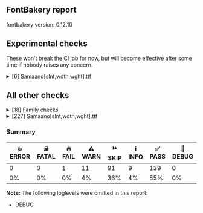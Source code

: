 ## FontBakery report

fontbakery version: 0.12.10



## Experimental checks

These won't break the CI job for now, but will become effective after some time if nobody raises any concern.


<details><summary>[6] Samaano[slnt,wdth,wght].ttf</summary>
<div>
<details>
    <summary>✅ <b>PASS</b> Check tabular widths don't have kerning. <a href="https://fontbakery.readthedocs.io/en/stable/fontbakery/checks/universal.html#"></a></summary>
    <div>







* ✅ **PASS** <p>All looks good!</p>
 [code: ok]



</div>
</details>

<details>
    <summary>✅ <b>PASS</b> Checking that the typoAscender exceeds the yMax of the /Agrave. <a href="https://fontbakery.readthedocs.io/en/stable/fontbakery/checks/universal.metrics.html#"></a></summary>
    <div>







* ✅ **PASS** <p>OS/2.sTypoAscender value is greater than the yMax of /Agrave.</p>
 



</div>
</details>

<details>
    <summary>✅ <b>PASS</b> Ensure the font's instances are in the correct order. <a href="https://fontbakery.readthedocs.io/en/stable/fontbakery/checks/googlefonts.varfont.html#"></a></summary>
    <div>







* ✅ **PASS** <p>All looks good!</p>
 [code: ok]



</div>
</details>

<details>
    <summary>⏩ <b>SKIP</b> Does the font's CFF table top dict strings fit into the ASCII range? <a href="https://fontbakery.readthedocs.io/en/stable/fontbakery/checks/opentype.cff.html#"></a></summary>
    <div>







* ⏩ **SKIP** <p>Unfulfilled Conditions: is_cff</p>
 [code: unfulfilled-conditions]



</div>
</details>

<details>
    <summary>⏩ <b>SKIP</b> Ensure 'smcp' (small caps) lookups are defined before ligature lookups in the 'GSUB' table. <a href="https://fontbakery.readthedocs.io/en/stable/fontbakery/checks/universal.html#"></a></summary>
    <div>







* ⏩ **SKIP** <p>Font lacks 'smcp' or 'liga' features.</p>
 



</div>
</details>

<details>
    <summary>⏩ <b>SKIP</b> Validate 'date_added' field on METADATA.pb. <a href="https://fontbakery.readthedocs.io/en/stable/fontbakery/checks/googlefonts.metadata.html#"></a></summary>
    <div>







* ⏩ **SKIP** <p>Unfulfilled Conditions: family_metadata</p>
 [code: unfulfilled-conditions]



</div>
</details>
</div>
</details>




## All other checks



<details><summary>[18] Family checks</summary>
<div>
<details>
    <summary>ℹ️ <b>INFO</b> Check axis ordering on the STAT table. <a href="https://fontbakery.readthedocs.io/en/stable/fontbakery/checks/googlefonts.stat.html#"></a></summary>
    <div>







* ℹ️ **INFO** <p>None of the fonts lack a STAT table.</p>
<pre><code>And these are the most common STAT axis orderings:
('wdth-wght-slnt', 1)
</code></pre>
 [code: summary]



</div>
</details>

<details>
    <summary>✅ <b>PASS</b> Fonts have consistent underline thickness? <a href="https://fontbakery.readthedocs.io/en/stable/fontbakery/checks/opentype.post.html#"></a></summary>
    <div>







* ✅ **PASS** <p>Fonts have consistent underline thickness.</p>
 



</div>
</details>

<details>
    <summary>✅ <b>PASS</b> Fonts have consistent PANOSE family type? <a href="https://fontbakery.readthedocs.io/en/stable/fontbakery/checks/opentype.os2.html#"></a></summary>
    <div>







* ✅ **PASS** <p>All looks good!</p>
 [code: ok]



</div>
</details>

<details>
    <summary>✅ <b>PASS</b> Make sure all font files have the same version value. <a href="https://fontbakery.readthedocs.io/en/stable/fontbakery/checks/opentype.head.html#"></a></summary>
    <div>







* ✅ **PASS** <p>All looks good!</p>
 [code: ok]



</div>
</details>

<details>
    <summary>✅ <b>PASS</b> Check that OS/2.fsSelection bold & italic settings are unique for each NameID1 <a href="https://fontbakery.readthedocs.io/en/stable/fontbakery/checks/opentype.os2.html#"></a></summary>
    <div>







* ✅ **PASS** <p>All looks good!</p>
 [code: ok]



</div>
</details>

<details>
    <summary>✅ <b>PASS</b> Verify that each group of fonts with the same nameID 1 has maximum of 4 fonts. <a href="https://fontbakery.readthedocs.io/en/stable/fontbakery/checks/opentype.name.html#"></a></summary>
    <div>







* ✅ **PASS** <p>All looks good!</p>
 [code: ok]



</div>
</details>

<details>
    <summary>✅ <b>PASS</b> Verify that family names in the name table are consistent across all fonts in the family. Checks Typographic Family name (nameID 16) if present, otherwise uses Font Family name (nameID 1) <a href="https://fontbakery.readthedocs.io/en/stable/fontbakery/checks/opentype.name.html#"></a></summary>
    <div>







* ✅ **PASS** <p>All looks good!</p>
 [code: ok]



</div>
</details>

<details>
    <summary>✅ <b>PASS</b> Check that family axis ranges are indentical <a href="https://fontbakery.readthedocs.io/en/stable/fontbakery/checks/opentype.fvar.html#"></a></summary>
    <div>







* ✅ **PASS** <p>All looks good!</p>
 [code: ok]



</div>
</details>

<details>
    <summary>✅ <b>PASS</b> Ensure VFs have 'ital' STAT axis. <a href="https://fontbakery.readthedocs.io/en/stable/fontbakery/checks/opentype.stat.html#"></a></summary>
    <div>







* ✅ **PASS** <p>OK</p>
 



</div>
</details>

<details>
    <summary>✅ <b>PASS</b> Checking all files are in the same directory. <a href="https://fontbakery.readthedocs.io/en/stable/fontbakery/checks/universal.html#"></a></summary>
    <div>







* ✅ **PASS** <p>All files are in the same directory.</p>
 



</div>
</details>

<details>
    <summary>✅ <b>PASS</b> Each font in a family must have the same set of vertical metrics values. <a href="https://fontbakery.readthedocs.io/en/stable/fontbakery/checks/universal.metrics.html#"></a></summary>
    <div>







* ✅ **PASS** <p>Vertical metrics are the same across the family.</p>
 



</div>
</details>

<details>
    <summary>✅ <b>PASS</b> Does font file include unacceptable control character glyphs? <a href="https://fontbakery.readthedocs.io/en/stable/fontbakery/checks/googlefonts.glyphset.html#"></a></summary>
    <div>







* ✅ **PASS** <p>All looks good!</p>
 [code: ok]



</div>
</details>

<details>
    <summary>✅ <b>PASS</b> Ensure Italic styles have Roman counterparts. <a href="https://fontbakery.readthedocs.io/en/stable/fontbakery/checks/googlefonts.family.html#"></a></summary>
    <div>







* ✅ **PASS** <p>All looks good!</p>
 [code: ok]



</div>
</details>

<details>
    <summary>✅ <b>PASS</b> All tabular figures must have the same width across the RIBBI-family. <a href="https://fontbakery.readthedocs.io/en/stable/fontbakery/checks/googlefonts.family.html#"></a></summary>
    <div>







* ✅ **PASS** <p>All looks good!</p>
 [code: ok]



</div>
</details>

<details>
    <summary>✅ <b>PASS</b> OS/2.fsSelection bit 7 (USE_TYPO_METRICS) is set in all fonts. <a href="https://fontbakery.readthedocs.io/en/stable/fontbakery/checks/googlefonts.os2.html#"></a></summary>
    <div>







* ✅ **PASS** <p>All looks good!</p>
 [code: ok]



</div>
</details>

<details>
    <summary>✅ <b>PASS</b> Ensure that all variable font files have the same set of axes and axis ranges. <a href="https://fontbakery.readthedocs.io/en/stable/fontbakery/checks/googlefonts.varfont.html#"></a></summary>
    <div>







* ✅ **PASS** <p>All looks good!</p>
 [code: ok]



</div>
</details>

<details>
    <summary>⏩ <b>SKIP</b> Fonts have equal codepoint coverage <a href="https://fontbakery.readthedocs.io/en/stable/fontbakery/checks/googlefonts.family.html#"></a></summary>
    <div>







* ⏩ **SKIP** <p>Unfulfilled Conditions: stylenames_are_canonical</p>
 [code: unfulfilled-conditions]



</div>
</details>

<details>
    <summary>⏩ <b>SKIP</b> Directory name in GFonts repo structure must match NameID 1 of the regular. <a href="https://fontbakery.readthedocs.io/en/stable/fontbakery/checks/googlefonts.repo.html#"></a></summary>
    <div>







* ⏩ **SKIP** <p>Unfulfilled Conditions: gfonts_repo_structure</p>
 [code: unfulfilled-conditions]



</div>
</details>
</div>
</details>

<details><summary>[227] Samaano[slnt,wdth,wght].ttf</summary>
<div>
<details>
    <summary>🔥 <b>FAIL</b> Validate STAT particle names and values match the fallback names in GFAxisRegistry. <a href="https://fontbakery.readthedocs.io/en/stable/fontbakery/checks/googlefonts.axisregistry.html#"></a></summary>
    <div>







* 🔥 **FAIL** <p>On the font variation axis 'slnt', the name 'Oblique' is not among the expected ones (Default) according to the Google Fonts Axis Registry.</p>
 [code: invalid-name]



</div>
</details>

<details>
    <summary>⚠️ <b>WARN</b> Checking correctness of monospaced metadata. <a href="https://fontbakery.readthedocs.io/en/stable/fontbakery/checks/opentype.name.html#"></a></summary>
    <div>







* ⚠️ **WARN** <p>The OpenType spec recommends at <a href="https://learn.microsoft.com/en-us/typography/opentype/spec/recom#hhea-table">https://learn.microsoft.com/en-us/typography/opentype/spec/recom#hhea-table</a> that hhea.numberOfHMetrics be set to 3 but this font has 864 instead.
Please read <a href="https://github.com/fonttools/fonttools/issues/3014">https://github.com/fonttools/fonttools/issues/3014</a> to decide whether this makes sense for your font.</p>
 [code: bad-numberOfHMetrics]



</div>
</details>

<details>
    <summary>⚠️ <b>WARN</b> Check mark characters are in GDEF mark glyph class. <a href="https://fontbakery.readthedocs.io/en/stable/fontbakery/checks/opentype.gdef.html#"></a></summary>
    <div>







* ⚠️ **WARN** <p>The following mark characters could be in the GDEF mark glyph class:
uni0945 (U+0945), uni0946 (U+0946), uni0947 (U+0947), uni0948 (U+0948) and uni0955 (U+0955)</p>
 [code: mark-chars]



</div>
</details>

<details>
    <summary>⚠️ <b>WARN</b> Check accent of Lcaron, dcaron, lcaron, tcaron <a href="https://fontbakery.readthedocs.io/en/stable/fontbakery/checks/universal.html#"></a></summary>
    <div>







* ✅ **PASS** <p>Looks good!</p>
 



* ⚠️ **WARN** <p>Lcaron is decomposed and therefore could not be checked. Please check manually.</p>
 [code: decomposed-outline]



* ⚠️ **WARN** <p>dcaron is decomposed and therefore could not be checked. Please check manually.</p>
 [code: decomposed-outline]



* ⚠️ **WARN** <p>lcaron is decomposed and therefore could not be checked. Please check manually.</p>
 [code: decomposed-outline]



* ⚠️ **WARN** <p>tcaron is decomposed and therefore could not be checked. Please check manually.</p>
 [code: decomposed-outline]



</div>
</details>

<details>
    <summary>⚠️ <b>WARN</b> Detect any interpolation issues in the font. <a href="https://fontbakery.readthedocs.io/en/stable/fontbakery/checks/universal.html#"></a></summary>
    <div>







* ⚠️ **WARN** <p>Interpolation issues were found in the font:</p>
<pre><code>- Contour 7 in glyph 'uni20BF': becomes underweight between wght=100,wdth=100,slnt=0 and wght=700,wdth=200,slnt=-20.

- Contour 3 in glyph 'Eth': becomes underweight between wght=100,wdth=100,slnt=0 and wght=700,wdth=200,slnt=-20.

- Contour 3 in glyph 'Dcroat': becomes underweight between wght=100,wdth=100,slnt=0 and wght=700,wdth=200,slnt=-20.
</code></pre>
 [code: interpolation-issues]



</div>
</details>

<details>
    <summary>⚠️ <b>WARN</b> Validate size, and resolution of article images, and ensure article page has minimum length and includes visual assets. <a href="https://fontbakery.readthedocs.io/en/stable/fontbakery/checks/googlefonts.article.html#"></a></summary>
    <div>







* ⚠️ **WARN** <p>Family metadata at fonts/variable does not have an article.</p>
 [code: lacks-article]



</div>
</details>

<details>
    <summary>⚠️ <b>WARN</b> Check for codepoints not covered by METADATA subsets. <a href="https://fontbakery.readthedocs.io/en/stable/fontbakery/checks/googlefonts.subsets.html#"></a></summary>
    <div>







* ⚠️ **WARN** <p>The following codepoints supported by the font are not covered by
any subsets defined in the font's metadata file, and will never
be served. You can solve this by either manually adding additional
subset declarations to METADATA.pb, or by editing the glyphset
definitions.</p>
<ul>
<li>U+02D8 BREVE: try adding one of: yi, canadian-aboriginal</li>
<li>U+02D9 DOT ABOVE: try adding one of: yi, canadian-aboriginal</li>
<li>U+02DB OGONEK: try adding one of: yi, canadian-aboriginal</li>
<li>U+0302 COMBINING CIRCUMFLEX ACCENT: try adding one of: math, cherokee, tifinagh, coptic</li>
<li>U+0305 COMBINING OVERLINE: try adding one of: gothic, math, glagolitic, coptic, elbasan</li>
<li>U+0306 COMBINING BREVE: try adding one of: old-permic, tifinagh</li>
<li>U+0307 COMBINING DOT ABOVE: try adding one of: todhri, math, tai-le, malayalam, tifinagh, duployan, old-permic, canadian-aboriginal, syriac, coptic, hebrew</li>
<li>U+030A COMBINING RING ABOVE: try adding one of: duployan, syriac</li>
<li>U+030B COMBINING DOUBLE ACUTE ACCENT: try adding one of: cherokee, osage</li>
<li>U+030C COMBINING CARON: try adding one of: tai-le, cherokee</li>
<li>U+030F COMBINING DOUBLE GRAVE ACCENT: not included in any glyphset definition</li>
<li>U+0310 COMBINING CANDRABINDU: try adding one of: math, sunuwar</li>
<li>U+0311 COMBINING INVERTED BREVE: try adding one of: coptic, todhri</li>
<li>U+0312 COMBINING TURNED COMMA ABOVE: try adding math</li>
<li>U+031B COMBINING HORN: not included in any glyphset definition</li>
<li>U+0324 COMBINING DIAERESIS BELOW: try adding one of: duployan, cherokee, syriac</li>
<li>U+0326 COMBINING COMMA BELOW: try adding math</li>
<li>U+0327 COMBINING CEDILLA: try adding math</li>
<li>U+0328 COMBINING OGONEK: not included in any glyphset definition</li>
<li>U+032E COMBINING BREVE BELOW: try adding syriac</li>
<li>U+0331 COMBINING MACRON BELOW: try adding one of: gothic, tifinagh, sunuwar, caucasian-albanian, thai, syriac, cherokee</li>
<li>U+0335 COMBINING SHORT STROKE OVERLAY: not included in any glyphset definition</li>
<li>U+2021 DOUBLE DAGGER: try adding adlam</li>
<li>U+2030 PER MILLE SIGN: try adding adlam</li>
<li>U+2052 COMMERCIAL MINUS SIGN: not included in any glyphset definition</li>
<li>U+2070 SUPERSCRIPT ZERO: try adding math</li>
<li>U+2071 SUPERSCRIPT LATIN SMALL LETTER I: try adding math</li>
<li>U+2074 SUPERSCRIPT FOUR: try adding math</li>
<li>U+2075 SUPERSCRIPT FIVE: try adding math</li>
<li>U+2076 SUPERSCRIPT SIX: try adding math</li>
<li>U+2077 SUPERSCRIPT SEVEN: try adding math</li>
<li>U+2078 SUPERSCRIPT EIGHT: try adding math</li>
<li>U+2079 SUPERSCRIPT NINE: try adding math</li>
<li>U+207A SUPERSCRIPT PLUS SIGN: try adding math</li>
<li>U+207B SUPERSCRIPT MINUS: try adding math</li>
<li>U+207C SUPERSCRIPT EQUALS SIGN: try adding math</li>
<li>U+207D SUPERSCRIPT LEFT PARENTHESIS: try adding math</li>
<li>U+207E SUPERSCRIPT RIGHT PARENTHESIS: try adding math</li>
<li>U+207F SUPERSCRIPT LATIN SMALL LETTER N: try adding math</li>
<li>U+2080 SUBSCRIPT ZERO: try adding math</li>
<li>U+2081 SUBSCRIPT ONE: try adding math</li>
<li>U+2082 SUBSCRIPT TWO: try adding math</li>
<li>U+2083 SUBSCRIPT THREE: try adding math</li>
<li>U+2084 SUBSCRIPT FOUR: try adding math</li>
<li>U+2085 SUBSCRIPT FIVE: try adding math</li>
<li>U+2086 SUBSCRIPT SIX: try adding math</li>
<li>U+2087 SUBSCRIPT SEVEN: try adding math</li>
<li>U+2088 SUBSCRIPT EIGHT: try adding math</li>
<li>U+2089 SUBSCRIPT NINE: try adding math</li>
<li>U+208A SUBSCRIPT PLUS SIGN: try adding math</li>
<li>U+208B SUBSCRIPT MINUS: try adding math</li>
<li>U+208C SUBSCRIPT EQUALS SIGN: try adding math</li>
<li>U+208D SUBSCRIPT LEFT PARENTHESIS: try adding math</li>
<li>U+208E SUBSCRIPT RIGHT PARENTHESIS: try adding math</li>
<li>U+2116 NUMERO SIGN: try adding cyrillic</li>
<li>U+2248 ALMOST EQUAL TO: try adding math</li>
<li>U+2260 NOT EQUAL TO: try adding math</li>
<li>U+2264 LESS-THAN OR EQUAL TO: try adding math</li>
<li>U+2265 GREATER-THAN OR EQUAL TO: try adding math</li>
<li>U+27E8 MATHEMATICAL LEFT ANGLE BRACKET: try adding math</li>
<li>U+27E9 MATHEMATICAL RIGHT ANGLE BRACKET: try adding math</li>
<li>U+E0FC : not included in any glyphset definition</li>
<li>U+FB01 LATIN SMALL LIGATURE FI: not included in any glyphset definition</li>
<li>U+FB02 LATIN SMALL LIGATURE FL: not included in any glyphset definition</li>
</ul>
<p>Or you can add the above codepoints to one of the subsets supported by the font: <code>devanagari</code>, <code>latin</code>, <code>latin-ext</code>, <code>vietnamese</code></p>
 [code: unreachable-subsetting]



</div>
</details>

<details>
    <summary>⚠️ <b>WARN</b> Ensure soft_dotted characters lose their dot when combined with marks that replace the dot. <a href="https://fontbakery.readthedocs.io/en/stable/fontbakery/checks/shaping.html#"></a></summary>
    <div>







* ⚠️ **WARN** <p>The dot of soft dotted characters used in orthographies <em>must</em> disappear in the following strings: i̐</p>
<p>The dot of soft dotted characters <em>should</em> disappear in other cases, for example: i̅ i̇ ǐ i̒ i̛̅ i̛̇ i̛̊ i̛̋ ǐ̛ i̛̐ i̛̒ i̤̅ i̤̇ i̤̊ i̤̋ ǐ̤ i̤̐ i̤̒ i̦̅ i̦̇</p>
<p>Your font fully covers the following languages that require the soft-dotted feature: Lithuanian (Latn, 2,357,094 speakers), Dutch (Latn, 31,709,104 speakers).</p>
<p>Your font does <em>not</em> cover the following languages that require the soft-dotted feature: Koonzime (Latn, 40,000 speakers), Nateni (Latn, 100,000 speakers), Bafut (Latn, 158,146 speakers), Ukrainian (Cyrl, 29,273,587 speakers), Sar (Latn, 500,000 speakers), Zapotec (Latn, 490,000 speakers), Bete-Bendi (Latn, 100,000 speakers), Navajo (Latn, 166,319 speakers), Lugbara (Latn, 2,200,000 speakers), Mfumte (Latn, 79,000 speakers), Ebira (Latn, 2,200,000 speakers), Mundani (Latn, 34,000 speakers), Ijo, Southeast (Latn, 2,471,000 speakers), Kpelle, Guinea (Latn, 622,000 speakers), Fur (Latn, 1,230,163 speakers), Ejagham (Latn, 120,000 speakers), Basaa (Latn, 332,940 speakers), Ngbaka (Latn, 1,020,000 speakers), Makaa (Latn, 221,000 speakers), South Central Banda (Latn, 244,000 speakers), Yala (Latn, 200,000 speakers), Nzakara (Latn, 50,000 speakers), Cicipu (Latn, 44,000 speakers), Belarusian (Cyrl, 10,064,517 speakers), Gulay (Latn, 250,478 speakers), Southern Kisi (Latn, 360,000 speakers), Dan (Latn, 1,099,244 speakers), Ma’di (Latn, 584,000 speakers), Dii (Latn, 71,000 speakers), Mango (Latn, 77,000 speakers), Ekpeye (Latn, 226,000 speakers), Vute (Latn, 21,000 speakers), Kom (Latn, 360,685 speakers), Aghem (Latn, 38,843 speakers), Avokaya (Latn, 100,000 speakers), Igbo (Latn, 27,823,640 speakers).</p>
 [code: soft-dotted]



</div>
</details>

<details>
    <summary>⚠️ <b>WARN</b> Are there any misaligned on-curve points? <a href="https://fontbakery.readthedocs.io/en/stable/fontbakery/checks/outline.html#"></a></summary>
    <div>







* ⚠️ **WARN** <p>The following glyphs have on-curve points which have potentially incorrect y coordinates:</p>
<pre><code>* Eogonek (U+0118): X=477.0,Y=-1.0 (should be at baseline 0?)

* Eogonek (U+0118): X=595.0,Y=-1.0 (should be at baseline 0?)

* Eogonek (U+0118): X=477.0,Y=-1.0 (should be at baseline 0?)

* Eogonek (U+0118): X=1019.0,Y=-1.0 (should be at baseline 0?)

* iogonek (U+012F): X=482.0,Y=2.0 (should be at baseline 0?)

* iogonek (U+012F): X=600.0,Y=2.0 (should be at baseline 0?)

* iogonek (U+012F): X=482.0,Y=2.0 (should be at baseline 0?)

* iogonek (U+012F): X=1024.0,Y=2.0 (should be at baseline 0?)

* uni0162 (U+0162): X=447.0,Y=1.0 (should be at baseline 0?)

* uni0162 (U+0162): X=603.0,Y=1.0 (should be at baseline 0?)

* uni01EA (U+01EA): X=484.0,Y=2.0 (should be at baseline 0?)

* uni01EA (U+01EA): X=602.0,Y=2.0 (should be at baseline 0?)

* uni01EA (U+01EA): X=484.0,Y=2.0 (should be at baseline 0?)

* uni01EA (U+01EA): X=1026.0,Y=2.0 (should be at baseline 0?)

* uni01EB (U+01EB): X=477.0,Y=1.0 (should be at baseline 0?)

* uni01EB (U+01EB): X=595.0,Y=1.0 (should be at baseline 0?)

* uni01EB (U+01EB): X=477.0,Y=1.0 (should be at baseline 0?)

* uni01EB (U+01EB): X=1019.0,Y=1.0 (should be at baseline 0?)

* uni2116 (U+2116): X=501.0,Y=1549.0 (should be at cap-height 1548?)

* uni2116 (U+2116): X=601.0,Y=1549.0 (should be at cap-height 1548?)

* uni2116 (U+2116): X=810.0,Y=1549.0 (should be at cap-height 1548?)

* uni2116 (U+2116): X=910.0,Y=1549.0 (should be at cap-height 1548?)

* uni2116 (U+2116): X=532.0,Y=1549.0 (should be at cap-height 1548?)

* uni2116 (U+2116): X=882.0,Y=1549.0 (should be at cap-height 1548?)

* uniFB02 (U+FB02): X=240.0,Y=1547.0 (should be at cap-height 1548?)

* uniFB02 (U+FB02): X=440.0,Y=1547.0 (should be at cap-height 1548?)

* uniFB02 (U+FB02): X=241.0,Y=1547.0 (should be at cap-height 1548?)

* uniFB02 (U+FB02): X=668.0,Y=1547.0 (should be at cap-height 1548?)
</code></pre>
 [code: found-misalignments]



</div>
</details>

<details>
    <summary>⚠️ <b>WARN</b> Are there caret positions declared for every ligature? <a href="https://fontbakery.readthedocs.io/en/stable/fontbakery/checks/googlefonts.gdef.html#"></a></summary>
    <div>







* ⚠️ **WARN** <p>This font lacks caret positioning values for these ligature glyphs:
- i_uni030A
- i_uni030B
- j_gravecomb
- j_uni0303
- j_uni0304
- j_uni0308
- j_uni0311
- jacute
- uni012F_uni0300
- uni012F_uni0301
- uni012F_uni0302
- uni012F_uni0303
- uni012F_uni0304
- uni012F_uni030C
- uni1ECB_uni0300
- uni1ECB_uni0301
- uni1ECB_uni0302
- uni1ECB_uni0303
- uni1ECB_uni0304</p>
 [code: incomplete-caret-pos-data]



</div>
</details>

<details>
    <summary>⚠️ <b>WARN</b> Ensure variable fonts include an avar table. <a href="https://fontbakery.readthedocs.io/en/stable/fontbakery/checks/googlefonts.varfont.html#"></a></summary>
    <div>







* ⚠️ **WARN** <p>This variable font does not have an avar table.</p>
 [code: missing-avar]



</div>
</details>

<details>
    <summary>⚠️ <b>WARN</b> Checking OS/2 achVendID. <a href="https://fontbakery.readthedocs.io/en/stable/fontbakery/checks/googlefonts.os2.html#"></a></summary>
    <div>







* ⚠️ **WARN** <p>OS/2 VendorID value 'anir' is not yet recognized. If you registered it recently, then it's safe to ignore this warning message. Otherwise, you should set it to your own unique 4 character code, and register it with Microsoft at <a href="https://www.microsoft.com/typography/links/vendorlist.aspx">https://www.microsoft.com/typography/links/vendorlist.aspx</a></p>
 [code: unknown]



</div>
</details>

<details>
    <summary>ℹ️ <b>INFO</b> List all superfamily filepaths <a href="https://fontbakery.readthedocs.io/en/stable/fontbakery/checks/universal.superfamily.html#"></a></summary>
    <div>







* ℹ️ **INFO** <p>fonts/variable</p>
 [code: family-path]



</div>
</details>

<details>
    <summary>ℹ️ <b>INFO</b> Font contains all required tables? <a href="https://fontbakery.readthedocs.io/en/stable/fontbakery/checks/universal.tables.html#"></a></summary>
    <div>







* ℹ️ **INFO** <p>This font contains the following optional tables:</p>
<pre><code>- loca

- prep

- GPOS

- GSUB

- gasp
</code></pre>
 [code: optional-tables]



* ✅ **PASS** <p>Font contains all required tables.</p>
 



</div>
</details>

<details>
    <summary>ℹ️ <b>INFO</b> Check for presence of an ARTICLE.en_us.html file <a href="https://fontbakery.readthedocs.io/en/stable/fontbakery/checks/googlefonts.description.html#"></a></summary>
    <div>







* ℹ️ **INFO** <p>This font doesn't have an ARTICLE.en_us.html file.</p>
 [code: missing-article]



</div>
</details>

<details>
    <summary>ℹ️ <b>INFO</b> EPAR table present in font? <a href="https://fontbakery.readthedocs.io/en/stable/fontbakery/checks/googlefonts.license.html#"></a></summary>
    <div>







* ℹ️ **INFO** <p>EPAR table not present in font. To learn more see <a href="https://github.com/fonttools/fontbakery/issues/818">https://github.com/fonttools/fontbakery/issues/818</a></p>
 [code: lacks-EPAR]



</div>
</details>

<details>
    <summary>ℹ️ <b>INFO</b> Is the Grid-fitting and Scan-conversion Procedure ('gasp') table set to optimize rendering? <a href="https://fontbakery.readthedocs.io/en/stable/fontbakery/checks/googlefonts.hinting.html#"></a></summary>
    <div>







* ℹ️ **INFO** <p>These are the ppm ranges declared on the gasp table:</p>
<p>PPM &lt;= 65535:
flag = 0x0F
- Use grid-fitting
- Use grayscale rendering
- Use gridfitting with ClearType symmetric smoothing
- Use smoothing along multiple axes with ClearType®</p>
 [code: ranges]



</div>
</details>

<details>
    <summary>ℹ️ <b>INFO</b> Show hinting filesize impact. <a href="https://fontbakery.readthedocs.io/en/stable/fontbakery/checks/googlefonts.hinting.html#"></a></summary>
    <div>







* ℹ️ **INFO** <p>Hinting filesize impact:</p>
<table>
<thead>
<tr>
<th align="left"></th>
<th align="right">fonts/variable/Samaano[slnt,wdth,wght].ttf</th>
</tr>
</thead>
<tbody>
<tr>
<td align="left">Dehinted Size</td>
<td align="right">271.6kb</td>
</tr>
<tr>
<td align="left">Hinted Size</td>
<td align="right">271.6kb</td>
</tr>
<tr>
<td align="left">Increase</td>
<td align="right">24 bytes</td>
</tr>
<tr>
<td align="left">Change</td>
<td align="right">0.0 %</td>
</tr>
</tbody>
</table>
 [code: size-impact]



</div>
</details>

<details>
    <summary>ℹ️ <b>INFO</b> Ensure fonts have ScriptLangTags declared on the 'meta' table. <a href="https://fontbakery.readthedocs.io/en/stable/fontbakery/checks/googlefonts.meta.html#"></a></summary>
    <div>







* ℹ️ **INFO** <p>Latn</p>
 [code: dlng-tag]



* ℹ️ **INFO** <p>Latn,Deva</p>
 [code: slng-tag]



</div>
</details>

<details>
    <summary>ℹ️ <b>INFO</b> Font has old ttfautohint applied? <a href="https://fontbakery.readthedocs.io/en/stable/fontbakery/checks/googlefonts.hinting.html#"></a></summary>
    <div>







* ℹ️ **INFO** <p>Could not detect which version of ttfautohint was used in this font. It is typically specified as a comment in the font version entries of the 'name' table. Such font version strings are currently: ['Version 2.000']</p>
 [code: version-not-detected]



</div>
</details>

<details>
    <summary>✅ <b>PASS</b> Name table ID 6 (PostScript name) must be consistent across platforms. <a href="https://fontbakery.readthedocs.io/en/stable/fontbakery/checks/opentype.name.html#"></a></summary>
    <div>







* ✅ **PASS** <p>All looks good!</p>
 [code: ok]



</div>
</details>

<details>
    <summary>✅ <b>PASS</b> Check name table for empty records. <a href="https://fontbakery.readthedocs.io/en/stable/fontbakery/checks/opentype.name.html#"></a></summary>
    <div>







* ✅ **PASS** <p>All looks good!</p>
 [code: ok]



</div>
</details>

<details>
    <summary>✅ <b>PASS</b> Description strings in the name table must not contain copyright info. <a href="https://fontbakery.readthedocs.io/en/stable/fontbakery/checks/opentype.name.html#"></a></summary>
    <div>







* ✅ **PASS** <p>All looks good!</p>
 [code: ok]



</div>
</details>

<details>
    <summary>✅ <b>PASS</b> Does full font name begin with the font family name? <a href="https://fontbakery.readthedocs.io/en/stable/fontbakery/checks/opentype.name.html#"></a></summary>
    <div>







* ✅ **PASS** <p>All looks good!</p>
 [code: ok]



</div>
</details>

<details>
    <summary>✅ <b>PASS</b> The variable font 'wght' (Weight) axis coordinate must be 400 on the 'Regular' instance. <a href="https://fontbakery.readthedocs.io/en/stable/fontbakery/checks/opentype.fvar.html#"></a></summary>
    <div>







* ✅ **PASS** <p>Regular:wght is 400.</p>
 



</div>
</details>

<details>
    <summary>✅ <b>PASS</b> The variable font 'wdth' (Width) axis coordinate must be 100 on the 'Regular' instance. <a href="https://fontbakery.readthedocs.io/en/stable/fontbakery/checks/opentype.fvar.html#"></a></summary>
    <div>







* ✅ **PASS** <p>Regular:wdth is 100.</p>
 



</div>
</details>

<details>
    <summary>✅ <b>PASS</b> The variable font 'slnt' (Slant) axis coordinate must be zero on the 'Regular' instance. <a href="https://fontbakery.readthedocs.io/en/stable/fontbakery/checks/opentype.fvar.html#"></a></summary>
    <div>







* ✅ **PASS** <p>Regular:slnt is zero.</p>
 



</div>
</details>

<details>
    <summary>✅ <b>PASS</b> The variable font 'slnt' (Slant) axis coordinate specifies positive values in its range? <a href="https://fontbakery.readthedocs.io/en/stable/fontbakery/checks/opentype.fvar.html#"></a></summary>
    <div>







* ✅ **PASS** <p>All looks good!</p>
 [code: ok]



</div>
</details>

<details>
    <summary>✅ <b>PASS</b> The variable font 'wght' (Weight) axis coordinate must be within spec range of 1 to 1000 on all instances. <a href="https://fontbakery.readthedocs.io/en/stable/fontbakery/checks/opentype.fvar.html#"></a></summary>
    <div>







* ✅ **PASS** <p>All looks good!</p>
 [code: ok]



</div>
</details>

<details>
    <summary>✅ <b>PASS</b> The variable font 'wdth' (Width) axis coordinate must strictly greater than zero. <a href="https://fontbakery.readthedocs.io/en/stable/fontbakery/checks/opentype.fvar.html#"></a></summary>
    <div>







* ✅ **PASS** <p>All looks good!</p>
 [code: ok]



</div>
</details>

<details>
    <summary>✅ <b>PASS</b> All fvar axes have a correspondent Axis Record on STAT table? <a href="https://fontbakery.readthedocs.io/en/stable/fontbakery/checks/opentype.stat.html#"></a></summary>
    <div>







* ✅ **PASS** <p>STAT table has all necessary Axis Records.</p>
 



</div>
</details>

<details>
    <summary>✅ <b>PASS</b> Does the number of glyphs in the loca table match the maxp table? <a href="https://fontbakery.readthedocs.io/en/stable/fontbakery/checks/opentype.loca.html#"></a></summary>
    <div>







* ✅ **PASS** <p>All looks good!</p>
 [code: ok]



</div>
</details>

<details>
    <summary>✅ <b>PASS</b> Checking font version fields (head and name table). <a href="https://fontbakery.readthedocs.io/en/stable/fontbakery/checks/opentype.head.html#"></a></summary>
    <div>







* ✅ **PASS** <p>All looks good!</p>
 [code: ok]



</div>
</details>

<details>
    <summary>✅ <b>PASS</b> Font has correct post table version? <a href="https://fontbakery.readthedocs.io/en/stable/fontbakery/checks/opentype.post.html#"></a></summary>
    <div>







* ✅ **PASS** <p>Font has an acceptable post format 2.0 table version.</p>
 



</div>
</details>

<details>
    <summary>✅ <b>PASS</b> Check if OS/2 xAvgCharWidth is correct. <a href="https://fontbakery.readthedocs.io/en/stable/fontbakery/checks/opentype.os2.html#"></a></summary>
    <div>







* ✅ **PASS** <p>OS/2 xAvgCharWidth value is correct.</p>
 



</div>
</details>

<details>
    <summary>✅ <b>PASS</b> Check if OS/2 fsSelection matches head macStyle bold and italic bits. <a href="https://fontbakery.readthedocs.io/en/stable/fontbakery/checks/opentype.os2.html#"></a></summary>
    <div>







* ✅ **PASS** <p>All looks good!</p>
 [code: ok]



</div>
</details>

<details>
    <summary>✅ <b>PASS</b> Checking unitsPerEm value is reasonable. <a href="https://fontbakery.readthedocs.io/en/stable/fontbakery/checks/opentype.head.html#"></a></summary>
    <div>







* ✅ **PASS** <p>All looks good!</p>
 [code: ok]



</div>
</details>

<details>
    <summary>✅ <b>PASS</b> Does the font have a DSIG table? <a href="https://fontbakery.readthedocs.io/en/stable/fontbakery/checks/opentype.dsig.html#"></a></summary>
    <div>







* ✅ **PASS** <p>All looks good!</p>
 [code: ok]



</div>
</details>

<details>
    <summary>✅ <b>PASS</b> Check glyphs in mark glyph class are non-spacing. <a href="https://fontbakery.readthedocs.io/en/stable/fontbakery/checks/opentype.gdef.html#"></a></summary>
    <div>







* ✅ **PASS** <p>All looks good!</p>
 [code: ok]



</div>
</details>

<details>
    <summary>✅ <b>PASS</b> Check GDEF mark glyph class doesn't have characters that are not marks. <a href="https://fontbakery.readthedocs.io/en/stable/fontbakery/checks/opentype.gdef.html#"></a></summary>
    <div>







* ✅ **PASS** <p>All looks good!</p>
 [code: ok]



</div>
</details>

<details>
    <summary>✅ <b>PASS</b> Does GPOS table have kerning information? This check skips monospaced fonts as defined by post.isFixedPitch value <a href="https://fontbakery.readthedocs.io/en/stable/fontbakery/checks/opentype.gpos.html#"></a></summary>
    <div>







* ✅ **PASS** <p>All looks good!</p>
 [code: ok]



</div>
</details>

<details>
    <summary>✅ <b>PASS</b> Is there a usable "kern" table declared in the font? <a href="https://fontbakery.readthedocs.io/en/stable/fontbakery/checks/opentype.kern.html#"></a></summary>
    <div>







* ✅ **PASS** <p>Font does not declare an optional &quot;kern&quot; table.</p>
 



</div>
</details>

<details>
    <summary>✅ <b>PASS</b> Is there any unused data at the end of the glyf table? <a href="https://fontbakery.readthedocs.io/en/stable/fontbakery/checks/opentype.glyf.html#"></a></summary>
    <div>







* ✅ **PASS** <p>There is no unused data at the end of the glyf table.</p>
 



</div>
</details>

<details>
    <summary>✅ <b>PASS</b> Font follows the family naming recommendations? <a href="https://fontbakery.readthedocs.io/en/stable/fontbakery/checks/opentype.name.html#"></a></summary>
    <div>







* ✅ **PASS** <p>All looks good!</p>
 [code: ok]



</div>
</details>

<details>
    <summary>✅ <b>PASS</b> MaxAdvanceWidth is consistent with values in the Hmtx and Hhea tables? <a href="https://fontbakery.readthedocs.io/en/stable/fontbakery/checks/opentype.hhea.html#"></a></summary>
    <div>







* ✅ **PASS** <p>All looks good!</p>
 [code: ok]



</div>
</details>

<details>
    <summary>✅ <b>PASS</b> PostScript name follows OpenType specification requirements? <a href="https://fontbakery.readthedocs.io/en/stable/fontbakery/checks/opentype.name.html#"></a></summary>
    <div>







* ✅ **PASS** <p>All looks good!</p>
 [code: ok]



</div>
</details>

<details>
    <summary>✅ <b>PASS</b> Check for points out of bounds. <a href="https://fontbakery.readthedocs.io/en/stable/fontbakery/checks/opentype.glyf.html#"></a></summary>
    <div>







* ✅ **PASS** <p>All looks good!</p>
 [code: ok]



</div>
</details>

<details>
    <summary>✅ <b>PASS</b> Check glyphs do not have duplicate components which have the same x,y coordinates. <a href="https://fontbakery.readthedocs.io/en/stable/fontbakery/checks/opentype.glyf.html#"></a></summary>
    <div>







* ✅ **PASS** <p>All looks good!</p>
 [code: ok]



</div>
</details>

<details>
    <summary>✅ <b>PASS</b> Check code page character ranges <a href="https://fontbakery.readthedocs.io/en/stable/fontbakery/checks/opentype.os2.html#"></a></summary>
    <div>







* ✅ **PASS** <p>All looks good!</p>
 [code: ok]



</div>
</details>

<details>
    <summary>✅ <b>PASS</b> Does the font have any invalid feature tags? <a href="https://fontbakery.readthedocs.io/en/stable/fontbakery/checks/opentype.layout.html#"></a></summary>
    <div>







* ✅ **PASS** <p>All looks good!</p>
 [code: ok]



</div>
</details>

<details>
    <summary>✅ <b>PASS</b> Does the font have any invalid script tags? <a href="https://fontbakery.readthedocs.io/en/stable/fontbakery/checks/opentype.layout.html#"></a></summary>
    <div>







* ✅ **PASS** <p>All looks good!</p>
 [code: ok]



</div>
</details>

<details>
    <summary>✅ <b>PASS</b> Does the font have any invalid language tags? <a href="https://fontbakery.readthedocs.io/en/stable/fontbakery/checks/opentype.layout.html#"></a></summary>
    <div>







* ✅ **PASS** <p>All looks good!</p>
 [code: ok]



</div>
</details>

<details>
    <summary>✅ <b>PASS</b> Checking post.italicAngle value. <a href="https://fontbakery.readthedocs.io/en/stable/fontbakery/checks/opentype.post.html#"></a></summary>
    <div>







* ✅ **PASS** <p>Value of post.italicAngle is 0.0 with style=&quot;Bold&quot;.</p>
 



</div>
</details>

<details>
    <summary>✅ <b>PASS</b> Checking head.macStyle value. <a href="https://fontbakery.readthedocs.io/en/stable/fontbakery/checks/opentype.head.html#"></a></summary>
    <div>







* ✅ **PASS** <p>head macStyle ITALIC bit is properly set.</p>
 



* ✅ **PASS** <p>head macStyle BOLD bit is properly set.</p>
 



</div>
</details>

<details>
    <summary>✅ <b>PASS</b> Checking OS/2 fsSelection value. <a href="https://fontbakery.readthedocs.io/en/stable/fontbakery/checks/opentype.os2.html#"></a></summary>
    <div>







* ✅ **PASS** <p>OS/2 fsSelection REGULAR bit is properly set.</p>
 



* ✅ **PASS** <p>OS/2 fsSelection ITALIC bit is properly set.</p>
 



* ✅ **PASS** <p>OS/2 fsSelection BOLD bit is properly set.</p>
 



</div>
</details>

<details>
    <summary>✅ <b>PASS</b> Validates that the value of axisNameID used by each VariationAxisRecord is greater than 255 and less than 32768. <a href="https://fontbakery.readthedocs.io/en/stable/fontbakery/checks/opentype.fvar.html#"></a></summary>
    <div>







* ✅ **PASS** <p>All looks good!</p>
 [code: ok]



</div>
</details>

<details>
    <summary>✅ <b>PASS</b> Validates that the value of subfamilyNameID used by each InstanceRecord is 2, 17, or greater than 255 and less than 32768. <a href="https://fontbakery.readthedocs.io/en/stable/fontbakery/checks/opentype.fvar.html#"></a></summary>
    <div>







* ✅ **PASS** <p>All looks good!</p>
 [code: ok]



</div>
</details>

<details>
    <summary>✅ <b>PASS</b> Validates that the value of postScriptNameID used by each InstanceRecord is 6, 0xFFFF, or greater than 255 and less than 32768. <a href="https://fontbakery.readthedocs.io/en/stable/fontbakery/checks/opentype.fvar.html#"></a></summary>
    <div>







* ✅ **PASS** <p>All looks good!</p>
 [code: ok]



</div>
</details>

<details>
    <summary>✅ <b>PASS</b> Validates that when an instance record is included for the default instance, its subfamilyNameID value is set to a name ID whose string is equal to the string of either name ID 2 or 17, and its postScriptNameID value is set to a name ID whose string is equal to the string of name ID 6. <a href="https://fontbakery.readthedocs.io/en/stable/fontbakery/checks/opentype.fvar.html#"></a></summary>
    <div>







* ✅ **PASS** <p>All looks good!</p>
 [code: ok]



</div>
</details>

<details>
    <summary>✅ <b>PASS</b> Validates that all of the instance records in a given font have the same size. <a href="https://fontbakery.readthedocs.io/en/stable/fontbakery/checks/opentype.fvar.html#"></a></summary>
    <div>







* ✅ **PASS** <p>All looks good!</p>
 [code: ok]



</div>
</details>

<details>
    <summary>✅ <b>PASS</b> Validates that all of the instance records in a given font have distinct data. <a href="https://fontbakery.readthedocs.io/en/stable/fontbakery/checks/opentype.fvar.html#"></a></summary>
    <div>







* ✅ **PASS** <p>All looks good!</p>
 [code: ok]



</div>
</details>

<details>
    <summary>✅ <b>PASS</b> Validate foundry-defined design-variation axis tag names. <a href="https://fontbakery.readthedocs.io/en/stable/fontbakery/checks/opentype.fvar.html#"></a></summary>
    <div>







* ✅ **PASS** <p>All looks good!</p>
 [code: ok]



</div>
</details>

<details>
    <summary>✅ <b>PASS</b> STAT table has Axis Value tables? <a href="https://fontbakery.readthedocs.io/en/stable/fontbakery/checks/opentype.stat.html#"></a></summary>
    <div>







* ✅ **PASS** <p>STAT table has Axis Value tables.</p>
 



</div>
</details>

<details>
    <summary>✅ <b>PASS</b> Check hhea.caretSlopeRise and hhea.caretSlopeRun <a href="https://fontbakery.readthedocs.io/en/stable/fontbakery/checks/opentype.hhea.html#"></a></summary>
    <div>







* ✅ **PASS** <p>All looks good!</p>
 [code: ok]



</div>
</details>

<details>
    <summary>✅ <b>PASS</b> Check that Arabic spacing symbols U+FBB2–FBC1 aren't classified as marks. <a href="https://fontbakery.readthedocs.io/en/stable/fontbakery/checks/universal.arabic.html#"></a></summary>
    <div>







* ✅ **PASS** <p>Looks good!</p>
 



</div>
</details>

<details>
    <summary>✅ <b>PASS</b> Ensure the font supports case swapping for all its glyphs. <a href="https://fontbakery.readthedocs.io/en/stable/fontbakery/checks/universal.glyphset.html#"></a></summary>
    <div>







* ✅ **PASS** <p>Looks good!</p>
 



</div>
</details>

<details>
    <summary>✅ <b>PASS</b> Checking OS/2 usWinAscent & usWinDescent. <a href="https://fontbakery.readthedocs.io/en/stable/fontbakery/checks/universal.metrics.html#"></a></summary>
    <div>







* ✅ **PASS** <p>OS/2 usWinAscent &amp; usWinDescent values look good!</p>
 



</div>
</details>

<details>
    <summary>✅ <b>PASS</b> Do we have the latest version of FontBakery installed? <a href="https://fontbakery.readthedocs.io/en/stable/fontbakery/checks/universal.fontbakery.html#"></a></summary>
    <div>







* ✅ **PASS** <p>FontBakery is up-to-date.</p>
 



</div>
</details>

<details>
    <summary>✅ <b>PASS</b> Ensure that the font can be rasterized by FreeType. <a href="https://fontbakery.readthedocs.io/en/stable/fontbakery/checks/universal.html#"></a></summary>
    <div>







* ✅ **PASS** <p>Font can be rasterized by FreeType.</p>
 



</div>
</details>

<details>
    <summary>✅ <b>PASS</b> Ensure no GPOS7 lookups are present. <a href="https://fontbakery.readthedocs.io/en/stable/fontbakery/checks/universal.html#"></a></summary>
    <div>







* ✅ **PASS** <p>Font has no GPOS7 lookups</p>
 



</div>
</details>

<details>
    <summary>✅ <b>PASS</b> Check that legacy accents aren't used in composite glyphs. <a href="https://fontbakery.readthedocs.io/en/stable/fontbakery/checks/universal.html#"></a></summary>
    <div>







* ✅ **PASS** <p>Looks good!</p>
 



</div>
</details>

<details>
    <summary>✅ <b>PASS</b> Checking Vertical Metric Linegaps. <a href="https://fontbakery.readthedocs.io/en/stable/fontbakery/checks/universal.metrics.html#"></a></summary>
    <div>







* ✅ **PASS** <p>OS/2 sTypoLineGap and hhea lineGap are both 0.</p>
 



</div>
</details>

<details>
    <summary>✅ <b>PASS</b> Font contains '.notdef' as its first glyph? <a href="https://fontbakery.readthedocs.io/en/stable/fontbakery/checks/universal.glyphset.html#"></a></summary>
    <div>







* ✅ **PASS** <p>OK</p>
 



</div>
</details>

<details>
    <summary>✅ <b>PASS</b> Check math signs have the same width. <a href="https://fontbakery.readthedocs.io/en/stable/fontbakery/checks/universal.html#"></a></summary>
    <div>







* ✅ **PASS** <p>Looks good.</p>
 



</div>
</details>

<details>
    <summary>✅ <b>PASS</b> Name table records must not have trailing spaces. <a href="https://fontbakery.readthedocs.io/en/stable/fontbakery/checks/universal.html#"></a></summary>
    <div>







* ✅ **PASS** <p>No trailing spaces on name table entries.</p>
 



</div>
</details>

<details>
    <summary>✅ <b>PASS</b> Checking OS/2 Metrics match hhea Metrics. <a href="https://fontbakery.readthedocs.io/en/stable/fontbakery/checks/universal.metrics.html#"></a></summary>
    <div>







* ✅ **PASS** <p>OS/2.sTypoAscender/Descender values match hhea.ascent/descent.</p>
 



</div>
</details>

<details>
    <summary>✅ <b>PASS</b> Checking with ots-sanitize. <a href="https://fontbakery.readthedocs.io/en/stable/fontbakery/checks/universal.sanitize.html#"></a></summary>
    <div>







* ✅ **PASS** <p>ots-sanitize passed this file</p>
 



</div>
</details>

<details>
    <summary>✅ <b>PASS</b> Ensure indic fonts have the Indian Rupee Sign glyph. <a href="https://fontbakery.readthedocs.io/en/stable/fontbakery/checks/universal.glyphset.html#"></a></summary>
    <div>







* ✅ **PASS** <p>Looks good!</p>
 



</div>
</details>

<details>
    <summary>✅ <b>PASS</b> Font has the proper sfntVersion value? <a href="https://fontbakery.readthedocs.io/en/stable/fontbakery/checks/universal.html#"></a></summary>
    <div>







* ✅ **PASS** <p>Font has the correct sfntVersion value.</p>
 



</div>
</details>

<details>
    <summary>✅ <b>PASS</b> Does the font contain a soft hyphen? <a href="https://fontbakery.readthedocs.io/en/stable/fontbakery/checks/universal.glyphset.html#"></a></summary>
    <div>







* ✅ **PASS** <p>Looks good!</p>
 



</div>
</details>

<details>
    <summary>✅ <b>PASS</b> Check correctness of STAT table strings <a href="https://fontbakery.readthedocs.io/en/stable/fontbakery/checks/universal.stat.html#"></a></summary>
    <div>







* ✅ **PASS** <p>Looks good!</p>
 



</div>
</details>

<details>
    <summary>✅ <b>PASS</b> Ensure component transforms do not perform scaling or rotation. <a href="https://fontbakery.readthedocs.io/en/stable/fontbakery/checks/universal.html#"></a></summary>
    <div>







* ✅ **PASS** <p>No glyphs had components with scaling or rotation</p>
 



</div>
</details>

<details>
    <summary>✅ <b>PASS</b> Checking with fontTools.ttx <a href="https://fontbakery.readthedocs.io/en/stable/fontbakery/checks/universal.sanitize.html#"></a></summary>
    <div>







* ✅ **PASS** <p>All looks good!</p>
 [code: ok]



</div>
</details>

<details>
    <summary>✅ <b>PASS</b> Font contains unique glyph names? <a href="https://fontbakery.readthedocs.io/en/stable/fontbakery/checks/universal.glyphnames.html#"></a></summary>
    <div>







* ✅ **PASS** <p>Glyph names are all unique.</p>
 



</div>
</details>

<details>
    <summary>✅ <b>PASS</b> Check font contains no unreachable glyphs <a href="https://fontbakery.readthedocs.io/en/stable/fontbakery/checks/universal.glyphset.html#"></a></summary>
    <div>







* ✅ **PASS** <p>Font did not contain any unreachable glyphs</p>
 



</div>
</details>

<details>
    <summary>✅ <b>PASS</b> Are there unwanted tables? <a href="https://fontbakery.readthedocs.io/en/stable/fontbakery/checks/universal.tables.html#"></a></summary>
    <div>







* ✅ **PASS** <p>There are no unwanted tables.</p>
 



</div>
</details>

<details>
    <summary>✅ <b>PASS</b> Glyph names are all valid? <a href="https://fontbakery.readthedocs.io/en/stable/fontbakery/checks/universal.glyphnames.html#"></a></summary>
    <div>







* ✅ **PASS** <p>Glyph names are all valid.</p>
 



</div>
</details>

<details>
    <summary>✅ <b>PASS</b> Font has **proper** whitespace glyph names? <a href="https://fontbakery.readthedocs.io/en/stable/fontbakery/checks/universal.glyphnames.html#"></a></summary>
    <div>







* ✅ **PASS** <p>Font has <strong>AGL recommended</strong> names for whitespace glyphs.</p>
 



</div>
</details>

<details>
    <summary>✅ <b>PASS</b> Font contains glyphs for whitespace characters? <a href="https://fontbakery.readthedocs.io/en/stable/fontbakery/checks/universal.glyphset.html#"></a></summary>
    <div>







* ✅ **PASS** <p>Font contains glyphs for whitespace characters.</p>
 



</div>
</details>

<details>
    <summary>✅ <b>PASS</b> Whitespace glyphs have ink? <a href="https://fontbakery.readthedocs.io/en/stable/fontbakery/checks/universal.html#"></a></summary>
    <div>







* ✅ **PASS** <p>There is no whitespace glyph with ink.</p>
 



</div>
</details>

<details>
    <summary>✅ <b>PASS</b> Space and non-breaking space have the same width? <a href="https://fontbakery.readthedocs.io/en/stable/fontbakery/checks/universal.html#"></a></summary>
    <div>







* ✅ **PASS** <p>Space and non-breaking space have the same width.</p>
 



</div>
</details>

<details>
    <summary>✅ <b>PASS</b> Check name ID 25 to end with "Italic" for Italic VFs. <a href="https://fontbakery.readthedocs.io/en/stable/fontbakery/checks/googlefonts.metadata.html#"></a></summary>
    <div>







* ✅ **PASS** <p>All looks good!</p>
 [code: ok]



</div>
</details>

<details>
    <summary>✅ <b>PASS</b> Shapes languages in all GF glyphsets. <a href="https://fontbakery.readthedocs.io/en/stable/fontbakery/checks/googlefonts.glyphset.html#"></a></summary>
    <div>







* ✅ **PASS** <p>All looks good!</p>
 [code: ok]



</div>
</details>

<details>
    <summary>✅ <b>PASS</b> Combined length of family and style must not exceed 32 characters. <a href="https://fontbakery.readthedocs.io/en/stable/fontbakery/checks/googlefonts.name.html#"></a></summary>
    <div>







* ✅ **PASS** <p>All looks good!</p>
 [code: ok]



</div>
</details>

<details>
    <summary>✅ <b>PASS</b> Check family name for GF Guide compliance. <a href="https://fontbakery.readthedocs.io/en/stable/fontbakery/checks/googlefonts.name.html#"></a></summary>
    <div>







* ✅ **PASS** <p>All looks good!</p>
 [code: ok]



</div>
</details>

<details>
    <summary>✅ <b>PASS</b> Check copyright namerecords match license file. <a href="https://fontbakery.readthedocs.io/en/stable/fontbakery/checks/googlefonts.license.html#"></a></summary>
    <div>







* ✅ **PASS** <p>All looks good!</p>
 [code: ok]



</div>
</details>

<details>
    <summary>✅ <b>PASS</b> License URL matches License text on name table? <a href="https://fontbakery.readthedocs.io/en/stable/fontbakery/checks/googlefonts.license.html#"></a></summary>
    <div>







* ✅ **PASS** <p>Font has a valid license URL in NAME table.</p>
 



</div>
</details>

<details>
    <summary>✅ <b>PASS</b> Name table entries should not contain line-breaks. <a href="https://fontbakery.readthedocs.io/en/stable/fontbakery/checks/googlefonts.name.html#"></a></summary>
    <div>







* ✅ **PASS** <p>All looks good!</p>
 [code: ok]



</div>
</details>

<details>
    <summary>✅ <b>PASS</b> Name table strings must not contain the string 'Reserved Font Name'. <a href="https://fontbakery.readthedocs.io/en/stable/fontbakery/checks/googlefonts.license.html#"></a></summary>
    <div>







* ✅ **PASS** <p>All looks good!</p>
 [code: ok]



</div>
</details>

<details>
    <summary>✅ <b>PASS</b> Substitute copyright, registered and trademark symbols in name table entries. <a href="https://fontbakery.readthedocs.io/en/stable/fontbakery/checks/googlefonts.name.html#"></a></summary>
    <div>







* ✅ **PASS** <p>All looks good!</p>
 [code: ok]



</div>
</details>

<details>
    <summary>✅ <b>PASS</b> Check OFL body text is correct. <a href="https://fontbakery.readthedocs.io/en/stable/fontbakery/checks/googlefonts.license.html#"></a></summary>
    <div>







* ✅ **PASS** <p>All looks good!</p>
 [code: ok]



</div>
</details>

<details>
    <summary>✅ <b>PASS</b> Check license file has good copyright string. <a href="https://fontbakery.readthedocs.io/en/stable/fontbakery/checks/googlefonts.license.html#"></a></summary>
    <div>







* ✅ **PASS** <p>All looks good!</p>
 [code: ok]



</div>
</details>

<details>
    <summary>✅ <b>PASS</b> A font repository should not include FontBakery report files <a href="https://fontbakery.readthedocs.io/en/stable/fontbakery/checks/googlefonts.repo.html#"></a></summary>
    <div>







* ✅ **PASS** <p>All looks good!</p>
 [code: ok]



</div>
</details>

<details>
    <summary>✅ <b>PASS</b> A font repository should not include ZIP files <a href="https://fontbakery.readthedocs.io/en/stable/fontbakery/checks/googlefonts.repo.html#"></a></summary>
    <div>







* ✅ **PASS** <p>All looks good!</p>
 [code: ok]



</div>
</details>

<details>
    <summary>✅ <b>PASS</b> Ensure dotted circle glyph is present and can attach marks. <a href="https://fontbakery.readthedocs.io/en/stable/fontbakery/checks/shaping.html#"></a></summary>
    <div>







* ✅ **PASS** <p>All marks were anchored to dotted circle</p>
 



</div>
</details>

<details>
    <summary>✅ <b>PASS</b> Check the direction of the outermost contour in each glyph <a href="https://fontbakery.readthedocs.io/en/stable/fontbakery/checks/outline.html#"></a></summary>
    <div>







* ✅ **PASS** <p>All looks good!</p>
 [code: ok]



</div>
</details>

<details>
    <summary>✅ <b>PASS</b> Are there unwanted Apple tables? <a href="https://fontbakery.readthedocs.io/en/stable/fontbakery/checks/googlefonts.tables.html#"></a></summary>
    <div>







* ✅ **PASS** <p>All looks good!</p>
 [code: ok]



</div>
</details>

<details>
    <summary>✅ <b>PASS</b> Checking file is named canonically. <a href="https://fontbakery.readthedocs.io/en/stable/fontbakery/checks/googlefonts.html#"></a></summary>
    <div>







* ✅ **PASS** <p>Font filename is correct, &quot;Samaano[slnt,wdth,wght].ttf&quot;.</p>
 



</div>
</details>

<details>
    <summary>✅ <b>PASS</b> Color layers should have a minimum brightness <a href="https://fontbakery.readthedocs.io/en/stable/fontbakery/checks/googlefonts.color.html#"></a></summary>
    <div>







* ✅ **PASS** <p>All looks good!</p>
 [code: ok]



</div>
</details>

<details>
    <summary>✅ <b>PASS</b> Check font has the expected color font tables. <a href="https://fontbakery.readthedocs.io/en/stable/fontbakery/checks/googlefonts.color.html#"></a></summary>
    <div>







* ✅ **PASS** <p>All looks good!</p>
 [code: ok]



</div>
</details>

<details>
    <summary>✅ <b>PASS</b> Put an empty glyph on GID 1 right after the .notdef glyph for COLRv0 fonts. <a href="https://fontbakery.readthedocs.io/en/stable/fontbakery/checks/googlefonts.color.html#"></a></summary>
    <div>







* ✅ **PASS** <p>All looks good!</p>
 [code: ok]



</div>
</details>

<details>
    <summary>✅ <b>PASS</b> Ensure files are not too large. <a href="https://fontbakery.readthedocs.io/en/stable/fontbakery/checks/googlefonts.html#"></a></summary>
    <div>







* ✅ **PASS** <p>Font had a reasonable file size</p>
 



</div>
</details>

<details>
    <summary>✅ <b>PASS</b> Copyright notices match canonical pattern in fonts <a href="https://fontbakery.readthedocs.io/en/stable/fontbakery/checks/googlefonts.copyright.html#"></a></summary>
    <div>







* ✅ **PASS** <p>All looks good!</p>
 [code: ok]



</div>
</details>

<details>
    <summary>✅ <b>PASS</b> Familyname must be unique according to namecheck.fontdata.com <a href="https://fontbakery.readthedocs.io/en/stable/fontbakery/checks/googlefonts.html#"></a></summary>
    <div>







* ✅ **PASS** <p>Font familyname seems to be unique.</p>
 



</div>
</details>

<details>
    <summary>✅ <b>PASS</b> Check font names are correct <a href="https://fontbakery.readthedocs.io/en/stable/fontbakery/checks/googlefonts.name.html#"></a></summary>
    <div>







* ✅ **PASS** <p>All looks good!</p>
 [code: ok]



</div>
</details>

<details>
    <summary>✅ <b>PASS</b> Checking OS/2 fsType does not impose restrictions. <a href="https://fontbakery.readthedocs.io/en/stable/fontbakery/checks/googlefonts.os2.html#"></a></summary>
    <div>







* ✅ **PASS** <p>All looks good!</p>
 [code: ok]



</div>
</details>

<details>
    <summary>✅ <b>PASS</b> Check variable font instances <a href="https://fontbakery.readthedocs.io/en/stable/fontbakery/checks/googlefonts.varfont.html#"></a></summary>
    <div>







* ✅ **PASS** <p>All looks good!</p>
 [code: ok]



</div>
</details>

<details>
    <summary>✅ <b>PASS</b> All name entries referenced by fvar instances exist on the name table? <a href="https://fontbakery.readthedocs.io/en/stable/fontbakery/checks/googlefonts.varfont.html#"></a></summary>
    <div>







* ✅ **PASS** <p>All looks good!</p>
 [code: ok]



</div>
</details>

<details>
    <summary>✅ <b>PASS</b> Validate defaults on fvar table match registered fallback names in GFAxisRegistry. <a href="https://fontbakery.readthedocs.io/en/stable/fontbakery/checks/googlefonts.axisregistry.html#"></a></summary>
    <div>







* ✅ **PASS** <p>All looks good!</p>
 [code: ok]



</div>
</details>

<details>
    <summary>✅ <b>PASS</b> Check glyphs do not have components which are themselves components. <a href="https://fontbakery.readthedocs.io/en/stable/fontbakery/checks/googlefonts.glyf.html#"></a></summary>
    <div>







* ✅ **PASS** <p>All looks good!</p>
 [code: ok]



</div>
</details>

<details>
    <summary>✅ <b>PASS</b> Check Google Fonts glyph coverage. <a href="https://fontbakery.readthedocs.io/en/stable/fontbakery/checks/googlefonts.glyphset.html#"></a></summary>
    <div>







* ✅ **PASS** <p>All looks good!</p>
 [code: ok]



</div>
</details>

<details>
    <summary>✅ <b>PASS</b> Check small caps glyphs are available. <a href="https://fontbakery.readthedocs.io/en/stable/fontbakery/checks/googlefonts.glyphset.html#"></a></summary>
    <div>







* ✅ **PASS** <p>All looks good!</p>
 [code: ok]



</div>
</details>

<details>
    <summary>✅ <b>PASS</b> Are there non-ASCII characters in ASCII-only NAME table entries? <a href="https://fontbakery.readthedocs.io/en/stable/fontbakery/checks/googlefonts.name.html#"></a></summary>
    <div>







* ✅ **PASS** <p>All looks good!</p>
 [code: ok]



</div>
</details>

<details>
    <summary>✅ <b>PASS</b> Description strings in the name table must not exceed 200 characters. <a href="https://fontbakery.readthedocs.io/en/stable/fontbakery/checks/googlefonts.name.html#"></a></summary>
    <div>







* ✅ **PASS** <p>All looks good!</p>
 [code: ok]



</div>
</details>

<details>
    <summary>✅ <b>PASS</b> Make sure family name does not begin with a digit. <a href="https://fontbakery.readthedocs.io/en/stable/fontbakery/checks/googlefonts.name.html#"></a></summary>
    <div>







* ✅ **PASS** <p>All looks good!</p>
 [code: ok]



</div>
</details>

<details>
    <summary>✅ <b>PASS</b> Font has all mandatory 'name' table entries? <a href="https://fontbakery.readthedocs.io/en/stable/fontbakery/checks/googlefonts.name.html#"></a></summary>
    <div>







* ✅ **PASS** <p>All looks good!</p>
 [code: ok]



</div>
</details>

<details>
    <summary>✅ <b>PASS</b> Version format is correct in 'name' table? <a href="https://fontbakery.readthedocs.io/en/stable/fontbakery/checks/googlefonts.name.html#"></a></summary>
    <div>







* ✅ **PASS** <p>All looks good!</p>
 [code: ok]



</div>
</details>

<details>
    <summary>✅ <b>PASS</b> Ensure fonts do not contain any pre-production tables. <a href="https://fontbakery.readthedocs.io/en/stable/fontbakery/checks/googlefonts.tables.html#"></a></summary>
    <div>







* ✅ **PASS** <p>All looks good!</p>
 [code: ok]



</div>
</details>

<details>
    <summary>✅ <b>PASS</b> Check font can render its own name. <a href="https://fontbakery.readthedocs.io/en/stable/fontbakery/checks/googlefonts.glyphset.html#"></a></summary>
    <div>







* ✅ **PASS** <p>All looks good!</p>
 [code: ok]



</div>
</details>

<details>
    <summary>✅ <b>PASS</b> Checking direction of slnt axis angles <a href="https://fontbakery.readthedocs.io/en/stable/fontbakery/checks/googlefonts.varfont.html#"></a></summary>
    <div>







* ✅ **PASS** <p>All looks good!</p>
 [code: ok]



</div>
</details>

<details>
    <summary>✅ <b>PASS</b> Font enables smart dropout control in "prep" table instructions? <a href="https://fontbakery.readthedocs.io/en/stable/fontbakery/checks/googlefonts.hinting.html#"></a></summary>
    <div>







* ✅ **PASS** <p>All looks good!</p>
 [code: ok]



</div>
</details>

<details>
    <summary>✅ <b>PASS</b> Ensure Stylistic Sets have description. <a href="https://fontbakery.readthedocs.io/en/stable/fontbakery/checks/googlefonts.gsub.html#"></a></summary>
    <div>







* ✅ **PASS** <p>All looks good!</p>
 [code: ok]



</div>
</details>

<details>
    <summary>✅ <b>PASS</b> Stricter unitsPerEm criteria for Google Fonts. <a href="https://fontbakery.readthedocs.io/en/stable/fontbakery/checks/googlefonts.head.html#"></a></summary>
    <div>







* ✅ **PASS** <p>All looks good!</p>
 [code: ok]



</div>
</details>

<details>
    <summary>✅ <b>PASS</b> Check the OS/2 usWeightClass is appropriate for the font's best SubFamily name. <a href="https://fontbakery.readthedocs.io/en/stable/fontbakery/checks/googlefonts.os2.html#"></a></summary>
    <div>







* ✅ **PASS** <p>All looks good!</p>
 [code: ok]



</div>
</details>

<details>
    <summary>✅ <b>PASS</b> The variable font 'wght' (Weight) axis coordinate must be 700 on the 'Bold' instance. <a href="https://fontbakery.readthedocs.io/en/stable/fontbakery/checks/googlefonts.varfont.html#"></a></summary>
    <div>







* ✅ **PASS** <p>Bold:wght is 700.</p>
 



</div>
</details>

<details>
    <summary>✅ <b>PASS</b> Check variable font instances don't have duplicate names <a href="https://fontbakery.readthedocs.io/en/stable/fontbakery/checks/googlefonts.varfont.html#"></a></summary>
    <div>







* ✅ **PASS** <p>All looks good!</p>
 [code: ok]



</div>
</details>

<details>
    <summary>✅ <b>PASS</b> Check a static ttf can be generated from a variable font. <a href="https://fontbakery.readthedocs.io/en/stable/fontbakery/checks/googlefonts.varfont.html#"></a></summary>
    <div>







* ✅ **PASS** <p>fontTools.varLib.mutator generated a static font instance</p>
 



</div>
</details>

<details>
    <summary>✅ <b>PASS</b> Check that variable fonts have an HVAR table. <a href="https://fontbakery.readthedocs.io/en/stable/fontbakery/checks/googlefonts.varfont.html#"></a></summary>
    <div>







* ✅ **PASS** <p>All looks good!</p>
 [code: ok]



</div>
</details>

<details>
    <summary>✅ <b>PASS</b> Ensure VFs do not contain the ital axis. <a href="https://fontbakery.readthedocs.io/en/stable/fontbakery/checks/googlefonts.varfont.html#"></a></summary>
    <div>







* ✅ **PASS** <p>All looks good!</p>
 [code: ok]



</div>
</details>

<details>
    <summary>✅ <b>PASS</b> Check font follows the Google Fonts vertical metric schema <a href="https://fontbakery.readthedocs.io/en/stable/fontbakery/checks/googlefonts.vmetrics.html#"></a></summary>
    <div>







* ✅ **PASS** <p>All looks good!</p>
 [code: ok]



</div>
</details>

<details>
    <summary>✅ <b>PASS</b> There must not be VTT Talk sources in the font. <a href="https://fontbakery.readthedocs.io/en/stable/fontbakery/checks/googlefonts.hinting.html#"></a></summary>
    <div>







* ✅ **PASS** <p>All looks good!</p>
 [code: ok]



</div>
</details>

<details>
    <summary>⏩ <b>SKIP</b> CFF table FontName must match name table ID 6 (PostScript name). <a href="https://fontbakery.readthedocs.io/en/stable/fontbakery/checks/opentype.name.html#"></a></summary>
    <div>







* ⏩ **SKIP** <p>Unfulfilled Conditions: is_cff</p>
 [code: unfulfilled-conditions]



</div>
</details>

<details>
    <summary>⏩ <b>SKIP</b> The variable font 'ital' (Italic) axis coordinate must be zero on the 'Regular' instance. <a href="https://fontbakery.readthedocs.io/en/stable/fontbakery/checks/opentype.fvar.html#"></a></summary>
    <div>







* ⏩ **SKIP** <p>Unfulfilled Conditions: has_ital_axis</p>
 [code: unfulfilled-conditions]



</div>
</details>

<details>
    <summary>⏩ <b>SKIP</b> The variable font 'opsz' (Optical Size) axis coordinate should be between 10 and 16 on the 'Regular' instance. <a href="https://fontbakery.readthedocs.io/en/stable/fontbakery/checks/opentype.fvar.html#"></a></summary>
    <div>







* ⏩ **SKIP** <p>Unfulfilled Conditions: has_opsz_axis</p>
 [code: unfulfilled-conditions]



</div>
</details>

<details>
    <summary>⏩ <b>SKIP</b> The variable font 'ital' (Italic) axis coordinates is in a valid range? <a href="https://fontbakery.readthedocs.io/en/stable/fontbakery/checks/opentype.fvar.html#"></a></summary>
    <div>







* ⏩ **SKIP** <p>Unfulfilled Conditions: has_ital_axis</p>
 [code: unfulfilled-conditions]



</div>
</details>

<details>
    <summary>⏩ <b>SKIP</b> Is the CFF subr/gsubr call depth > 10? <a href="https://fontbakery.readthedocs.io/en/stable/fontbakery/checks/opentype.cff.html#"></a></summary>
    <div>







* ⏩ **SKIP** <p>Unfulfilled Conditions: is_cff</p>
 [code: unfulfilled-conditions]



</div>
</details>

<details>
    <summary>⏩ <b>SKIP</b> Does the font use deprecated CFF operators or operations? <a href="https://fontbakery.readthedocs.io/en/stable/fontbakery/checks/opentype.cff.html#"></a></summary>
    <div>







* ⏩ **SKIP** <p>Unfulfilled Conditions: is_cff</p>
 [code: unfulfilled-conditions]



</div>
</details>

<details>
    <summary>⏩ <b>SKIP</b> Is the CFF2 subr/gsubr call depth > 10? <a href="https://fontbakery.readthedocs.io/en/stable/fontbakery/checks/opentype.cff.html#"></a></summary>
    <div>







* ⏩ **SKIP** <p>Unfulfilled Conditions: is_cff2</p>
 [code: unfulfilled-conditions]



</div>
</details>

<details>
    <summary>⏩ <b>SKIP</b> Check name table IDs 1, 2, 16, 17 to conform to Italic style. <a href="https://fontbakery.readthedocs.io/en/stable/fontbakery/checks/opentype.name.html#"></a></summary>
    <div>







* ⏩ **SKIP** <p>Font is not Italic.</p>
 



</div>
</details>

<details>
    <summary>⏩ <b>SKIP</b> Checking OS/2 achVendID against configuration. <a href="https://fontbakery.readthedocs.io/en/stable/fontbakery/checks/opentype.os2.html#"></a></summary>
    <div>







* ⏩ **SKIP** <p>Add the <code>vendor_id</code> key to a <code>fontbakery.yaml</code> file on your font project directory to enable this check.
You'll also need to use the <code>--configuration</code> flag when invoking fontbakery.</p>
 



</div>
</details>

<details>
    <summary>⏩ <b>SKIP</b> Ensure 'ital' STAT axis is boolean value <a href="https://fontbakery.readthedocs.io/en/stable/fontbakery/checks/opentype.stat.html#"></a></summary>
    <div>







* ⏩ **SKIP** <p>Font doesn't have an ital axis</p>
 



</div>
</details>

<details>
    <summary>⏩ <b>SKIP</b> Ensure 'ital' STAT axis is last. <a href="https://fontbakery.readthedocs.io/en/stable/fontbakery/checks/opentype.stat.html#"></a></summary>
    <div>







* ⏩ **SKIP** <p>No 'ital' axis in STAT.</p>
 



</div>
</details>

<details>
    <summary>⏩ <b>SKIP</b> Each font in set of sibling families must have the same set of vertical metrics values. <a href="https://fontbakery.readthedocs.io/en/stable/fontbakery/checks/universal.superfamily.html#"></a></summary>
    <div>







* ⏩ **SKIP** <p>Sibling families were not detected.</p>
 



</div>
</details>

<details>
    <summary>⏩ <b>SKIP</b> Check that glyph for U+0675 ARABIC LETTER HIGH HAMZA is not a mark. <a href="https://fontbakery.readthedocs.io/en/stable/fontbakery/checks/universal.arabic.html#"></a></summary>
    <div>







* ⏩ **SKIP** <p>This check will only run on fonts that have both glyphs U+0621 and U+0675</p>
 [code: glyphs-missing]



</div>
</details>

<details>
    <summary>⏩ <b>SKIP</b> Does the font contain chws and vchw features? <a href="https://fontbakery.readthedocs.io/en/stable/fontbakery/checks/universal.html#"></a></summary>
    <div>







* ⏩ **SKIP** <p>Unfulfilled Conditions: is_cjk_font</p>
 [code: unfulfilled-conditions]



</div>
</details>

<details>
    <summary>⏩ <b>SKIP</b> Check if each glyph has the recommended amount of contours. <a href="https://fontbakery.readthedocs.io/en/stable/fontbakery/checks/universal.html#"></a></summary>
    <div>







* ⏩ **SKIP** <p>Unfulfilled Conditions: not is_variable_font</p>
 [code: unfulfilled-conditions]



</div>
</details>

<details>
    <summary>⏩ <b>SKIP</b> Checking STAT table entries in static fonts. <a href="https://fontbakery.readthedocs.io/en/stable/fontbakery/checks/universal.stat.html#"></a></summary>
    <div>







* ⏩ **SKIP** <p>Unfulfilled Conditions: not is_variable_font</p>
 [code: unfulfilled-conditions]



</div>
</details>

<details>
    <summary>⏩ <b>SKIP</b> Does METADATA.pb copyright field contain broken links? <a href="https://fontbakery.readthedocs.io/en/stable/fontbakery/checks/googlefonts.metadata.html#"></a></summary>
    <div>







* ⏩ **SKIP** <p>Unfulfilled Conditions: family_metadata</p>
 [code: unfulfilled-conditions]



</div>
</details>

<details>
    <summary>⏩ <b>SKIP</b> METADATA.pb: Font styles are named canonically? <a href="https://fontbakery.readthedocs.io/en/stable/fontbakery/checks/googlefonts.metadata.html#"></a></summary>
    <div>







* ⏩ **SKIP** <p>Unfulfilled Conditions: font_metadata</p>
 [code: unfulfilled-conditions]



</div>
</details>

<details>
    <summary>⏩ <b>SKIP</b> METADATA.pb: Check that font weight has a canonical value. <a href="https://fontbakery.readthedocs.io/en/stable/fontbakery/checks/googlefonts.metadata.html#"></a></summary>
    <div>







* ⏩ **SKIP** <p>Unfulfilled Conditions: font_metadata</p>
 [code: unfulfilled-conditions]



</div>
</details>

<details>
    <summary>⏩ <b>SKIP</b> Check samples can be rendered. <a href="https://fontbakery.readthedocs.io/en/stable/fontbakery/checks/googlefonts.metadata.html#"></a></summary>
    <div>







* ⏩ **SKIP** <p>Unfulfilled Conditions: family_metadata</p>
 [code: unfulfilled-conditions]



</div>
</details>

<details>
    <summary>⏩ <b>SKIP</b> Ensure METADATA.pb category field is valid. <a href="https://fontbakery.readthedocs.io/en/stable/fontbakery/checks/googlefonts.metadata.html#"></a></summary>
    <div>







* ⏩ **SKIP** <p>Unfulfilled Conditions: family_metadata</p>
 [code: unfulfilled-conditions]



</div>
</details>

<details>
    <summary>⏩ <b>SKIP</b> Check if category on METADATA.pb matches what can be inferred from the family name. <a href="https://fontbakery.readthedocs.io/en/stable/fontbakery/checks/googlefonts.metadata.html#"></a></summary>
    <div>







* ⏩ **SKIP** <p>Unfulfilled Conditions: family_metadata</p>
 [code: unfulfilled-conditions]



</div>
</details>

<details>
    <summary>⏩ <b>SKIP</b> Validate VF axes match the ones declared on METADATA.pb. <a href="https://fontbakery.readthedocs.io/en/stable/fontbakery/checks/googlefonts.metadata.html#"></a></summary>
    <div>







* ⏩ **SKIP** <p>Unfulfilled Conditions: family_metadata</p>
 [code: unfulfilled-conditions]



</div>
</details>

<details>
    <summary>⏩ <b>SKIP</b> METADATA.pb: Check URL on copyright string is the same as in repository_url field. <a href="https://fontbakery.readthedocs.io/en/stable/fontbakery/checks/googlefonts.metadata.html#"></a></summary>
    <div>







* ⏩ **SKIP** <p>Unfulfilled Conditions: family_metadata</p>
 [code: unfulfilled-conditions]



</div>
</details>

<details>
    <summary>⏩ <b>SKIP</b> METADATA.pb: Copyright notice is the same in all fonts? <a href="https://fontbakery.readthedocs.io/en/stable/fontbakery/checks/googlefonts.metadata.html#"></a></summary>
    <div>







* ⏩ **SKIP** <p>Unfulfilled Conditions: family_metadata</p>
 [code: unfulfilled-conditions]



</div>
</details>

<details>
    <summary>⏩ <b>SKIP</b> METADATA.pb: Designers are listed correctly on the Google Fonts catalog? <a href="https://fontbakery.readthedocs.io/en/stable/fontbakery/checks/googlefonts.metadata.html#"></a></summary>
    <div>







* ⏩ **SKIP** <p>Unfulfilled Conditions: family_metadata</p>
 [code: unfulfilled-conditions]



</div>
</details>

<details>
    <summary>⏩ <b>SKIP</b> Multiple values in font designer field in METADATA.pb must be separated by commas. <a href="https://fontbakery.readthedocs.io/en/stable/fontbakery/checks/googlefonts.metadata.html#"></a></summary>
    <div>







* ⏩ **SKIP** <p>Unfulfilled Conditions: family_metadata</p>
 [code: unfulfilled-conditions]



</div>
</details>

<details>
    <summary>⏩ <b>SKIP</b> At least one designer is declared in METADATA.pb <a href="https://fontbakery.readthedocs.io/en/stable/fontbakery/checks/googlefonts.metadata.html#"></a></summary>
    <div>







* ⏩ **SKIP** <p>No applicable arguments</p>
 [code: no-arguments]



</div>
</details>

<details>
    <summary>⏩ <b>SKIP</b> Ensure METADATA.pb does not use escaped strings. <a href="https://fontbakery.readthedocs.io/en/stable/fontbakery/checks/googlefonts.metadata.html#"></a></summary>
    <div>







* ⏩ **SKIP** <p>Unfulfilled Conditions: metadata_file</p>
 [code: unfulfilled-conditions]



</div>
</details>

<details>
    <summary>⏩ <b>SKIP</b> Check font family directory name. <a href="https://fontbakery.readthedocs.io/en/stable/fontbakery/checks/googlefonts.metadata.html#"></a></summary>
    <div>







* ⏩ **SKIP** <p>Unfulfilled Conditions: family_metadata</p>
 [code: unfulfilled-conditions]



</div>
</details>

<details>
    <summary>⏩ <b>SKIP</b> Check that METADATA.pb family values are all the same. <a href="https://fontbakery.readthedocs.io/en/stable/fontbakery/checks/googlefonts.metadata.html#"></a></summary>
    <div>







* ⏩ **SKIP** <p>Unfulfilled Conditions: family_metadata</p>
 [code: unfulfilled-conditions]



</div>
</details>

<details>
    <summary>⏩ <b>SKIP</b> METADATA.pb: Font filenames match font.filename entries? <a href="https://fontbakery.readthedocs.io/en/stable/fontbakery/checks/googlefonts.metadata.html#"></a></summary>
    <div>







* ⏩ **SKIP** <p>Unfulfilled Conditions: family_metadata</p>
 [code: unfulfilled-conditions]



</div>
</details>

<details>
    <summary>⏩ <b>SKIP</b> Validate METADATA.pb axes values are within gf_axisregistry bounds. <a href="https://fontbakery.readthedocs.io/en/stable/fontbakery/checks/googlefonts.axisregistry.html#"></a></summary>
    <div>







* ⏩ **SKIP** <p>Unfulfilled Conditions: family_metadata</p>
 [code: unfulfilled-conditions]



</div>
</details>

<details>
    <summary>⏩ <b>SKIP</b> Validate METADATA.pb axes tags are defined in gf_axisregistry. <a href="https://fontbakery.readthedocs.io/en/stable/fontbakery/checks/googlefonts.axisregistry.html#"></a></summary>
    <div>







* ⏩ **SKIP** <p>Unfulfilled Conditions: family_metadata</p>
 [code: unfulfilled-conditions]



</div>
</details>

<details>
    <summary>⏩ <b>SKIP</b> Ensure there is a regular style defined in METADATA.pb. <a href="https://fontbakery.readthedocs.io/en/stable/fontbakery/checks/googlefonts.metadata.html#"></a></summary>
    <div>







* ⏩ **SKIP** <p>Unfulfilled Conditions: family_metadata</p>
 [code: unfulfilled-conditions]



</div>
</details>

<details>
    <summary>⏩ <b>SKIP</b> Check METADATA.pb includes production subsets. <a href="https://fontbakery.readthedocs.io/en/stable/fontbakery/checks/googlefonts.metadata.html#"></a></summary>
    <div>







* ⏩ **SKIP** <p>Unfulfilled Conditions: family_metadata, listed_on_gfonts_api</p>
 [code: unfulfilled-conditions]



</div>
</details>

<details>
    <summary>⏩ <b>SKIP</b> Check METADATA.pb file only contains a single CJK subset. <a href="https://fontbakery.readthedocs.io/en/stable/fontbakery/checks/googlefonts.metadata.html#"></a></summary>
    <div>







* ⏩ **SKIP** <p>Unfulfilled Conditions: family_metadata</p>
 [code: unfulfilled-conditions]



</div>
</details>

<details>
    <summary>⏩ <b>SKIP</b> METADATA.pb license is "APACHE2", "UFL" or "OFL"? <a href="https://fontbakery.readthedocs.io/en/stable/fontbakery/checks/googlefonts.license.html#"></a></summary>
    <div>







* ⏩ **SKIP** <p>Unfulfilled Conditions: family_metadata</p>
 [code: unfulfilled-conditions]



</div>
</details>

<details>
    <summary>⏩ <b>SKIP</b> METADATA.pb font.filename and font.post_script_name fields have equivalent values? <a href="https://fontbakery.readthedocs.io/en/stable/fontbakery/checks/googlefonts.metadata.html#"></a></summary>
    <div>







* ⏩ **SKIP** <p>Unfulfilled Conditions: font_metadata, not is_variable_font</p>
 [code: unfulfilled-conditions]



</div>
</details>

<details>
    <summary>⏩ <b>SKIP</b> METADATA.pb font.full_name and font.post_script_name fields have equivalent values ? <a href="https://fontbakery.readthedocs.io/en/stable/fontbakery/checks/googlefonts.metadata.html#"></a></summary>
    <div>







* ⏩ **SKIP** <p>Unfulfilled Conditions: font_metadata</p>
 [code: unfulfilled-conditions]



</div>
</details>

<details>
    <summary>⏩ <b>SKIP</b> METADATA.pb: Check font name is the same as family name. <a href="https://fontbakery.readthedocs.io/en/stable/fontbakery/checks/googlefonts.metadata.html#"></a></summary>
    <div>







* ⏩ **SKIP** <p>Unfulfilled Conditions: family_metadata, font_metadata</p>
 [code: unfulfilled-conditions]



</div>
</details>

<details>
    <summary>⏩ <b>SKIP</b> METADATA.pb weight matches postScriptName for static fonts. <a href="https://fontbakery.readthedocs.io/en/stable/fontbakery/checks/googlefonts.metadata.html#"></a></summary>
    <div>







* ⏩ **SKIP** <p>Unfulfilled Conditions: font_metadata, not is_variable_font</p>
 [code: unfulfilled-conditions]



</div>
</details>

<details>
    <summary>⏩ <b>SKIP</b> METADATA.pb should contain at least "menu" and "latin" subsets. <a href="https://fontbakery.readthedocs.io/en/stable/fontbakery/checks/googlefonts.metadata.html#"></a></summary>
    <div>







* ⏩ **SKIP** <p>Unfulfilled Conditions: family_metadata</p>
 [code: unfulfilled-conditions]



</div>
</details>

<details>
    <summary>⏩ <b>SKIP</b> METADATA.pb: Validate family.minisite_url field. <a href="https://fontbakery.readthedocs.io/en/stable/fontbakery/checks/googlefonts.metadata.html#"></a></summary>
    <div>







* ⏩ **SKIP** <p>Unfulfilled Conditions: family_metadata</p>
 [code: unfulfilled-conditions]



</div>
</details>

<details>
    <summary>⏩ <b>SKIP</b> METADATA.pb font.name and font.full_name fields match the values declared on the name table? <a href="https://fontbakery.readthedocs.io/en/stable/fontbakery/checks/googlefonts.metadata.html#"></a></summary>
    <div>







* ⏩ **SKIP** <p>Unfulfilled Conditions: font_metadata</p>
 [code: unfulfilled-conditions]



</div>
</details>

<details>
    <summary>⏩ <b>SKIP</b> METADATA.pb font.name value should be same as the family name declared on the name table. <a href="https://fontbakery.readthedocs.io/en/stable/fontbakery/checks/googlefonts.metadata.html#"></a></summary>
    <div>







* ⏩ **SKIP** <p>Unfulfilled Conditions: font_metadata</p>
 [code: unfulfilled-conditions]



</div>
</details>

<details>
    <summary>⏩ <b>SKIP</b> Checks METADATA.pb font.post_script_name matches postscript name declared on the name table. <a href="https://fontbakery.readthedocs.io/en/stable/fontbakery/checks/googlefonts.metadata.html#"></a></summary>
    <div>







* ⏩ **SKIP** <p>Unfulfilled Conditions: font_metadata</p>
 [code: unfulfilled-conditions]



</div>
</details>

<details>
    <summary>⏩ <b>SKIP</b> Check METADATA.pb font weights are correct. <a href="https://fontbakery.readthedocs.io/en/stable/fontbakery/checks/googlefonts.metadata.html#"></a></summary>
    <div>







* ⏩ **SKIP** <p>Unfulfilled Conditions: font_metadata</p>
 [code: unfulfilled-conditions]



</div>
</details>

<details>
    <summary>⏩ <b>SKIP</b> Check METADATA.pb parse correctly. <a href="https://fontbakery.readthedocs.io/en/stable/fontbakery/checks/googlefonts.metadata.html#"></a></summary>
    <div>







* ⏩ **SKIP** <p>Font family at 'fonts/variable' lacks a METADATA.pb file.</p>
 [code: file-not-found]



</div>
</details>

<details>
    <summary>⏩ <b>SKIP</b> METADATA.pb: Check for primary_script <a href="https://fontbakery.readthedocs.io/en/stable/fontbakery/checks/googlefonts.metadata.html#"></a></summary>
    <div>







* ⏩ **SKIP** <p>Unfulfilled Conditions: family_metadata</p>
 [code: unfulfilled-conditions]



</div>
</details>

<details>
    <summary>⏩ <b>SKIP</b> METADATA.pb: Regular should be 400. <a href="https://fontbakery.readthedocs.io/en/stable/fontbakery/checks/googlefonts.metadata.html#"></a></summary>
    <div>







* ⏩ **SKIP** <p>Unfulfilled Conditions: family_metadata, has_regular_style</p>
 [code: unfulfilled-conditions]



</div>
</details>

<details>
    <summary>⏩ <b>SKIP</b> Copyright notice on METADATA.pb should not contain 'Reserved Font Name'. <a href="https://fontbakery.readthedocs.io/en/stable/fontbakery/checks/googlefonts.metadata.html#"></a></summary>
    <div>







* ⏩ **SKIP** <p>Unfulfilled Conditions: font_metadata</p>
 [code: unfulfilled-conditions]



</div>
</details>

<details>
    <summary>⏩ <b>SKIP</b> METADATA.pb subsets should be alphabetically ordered. <a href="https://fontbakery.readthedocs.io/en/stable/fontbakery/checks/googlefonts.metadata.html#"></a></summary>
    <div>







* ⏩ **SKIP** <p>Unfulfilled Conditions: family_metadata</p>
 [code: unfulfilled-conditions]



</div>
</details>

<details>
    <summary>⏩ <b>SKIP</b> Ensure METADATA.pb lists all font binaries. <a href="https://fontbakery.readthedocs.io/en/stable/fontbakery/checks/googlefonts.metadata.html#"></a></summary>
    <div>







* ⏩ **SKIP** <p>Unfulfilled Conditions: family_metadata</p>
 [code: unfulfilled-conditions]



</div>
</details>

<details>
    <summary>⏩ <b>SKIP</b> METADATA.pb: check if fonts field only has unique "full_name" values. <a href="https://fontbakery.readthedocs.io/en/stable/fontbakery/checks/googlefonts.metadata.html#"></a></summary>
    <div>







* ⏩ **SKIP** <p>Unfulfilled Conditions: family_metadata</p>
 [code: unfulfilled-conditions]



</div>
</details>

<details>
    <summary>⏩ <b>SKIP</b> METADATA.pb: check if fonts field only contains unique style:weight pairs. <a href="https://fontbakery.readthedocs.io/en/stable/fontbakery/checks/googlefonts.metadata.html#"></a></summary>
    <div>







* ⏩ **SKIP** <p>Unfulfilled Conditions: family_metadata</p>
 [code: unfulfilled-conditions]



</div>
</details>

<details>
    <summary>⏩ <b>SKIP</b> Check for METADATA subsets with zero support. <a href="https://fontbakery.readthedocs.io/en/stable/fontbakery/checks/googlefonts.subsets.html#"></a></summary>
    <div>







* ⏩ **SKIP** <p>Unfulfilled Conditions: family_metadata</p>
 [code: unfulfilled-conditions]



</div>
</details>

<details>
    <summary>⏩ <b>SKIP</b> METADATA.pb font.filename field contains font name in right format? <a href="https://fontbakery.readthedocs.io/en/stable/fontbakery/checks/googlefonts.metadata.html#"></a></summary>
    <div>







* ⏩ **SKIP** <p>Unfulfilled Conditions: family_metadata</p>
 [code: unfulfilled-conditions]



</div>
</details>

<details>
    <summary>⏩ <b>SKIP</b> METADATA.pb font.full_name field contains font name in right format? <a href="https://fontbakery.readthedocs.io/en/stable/fontbakery/checks/googlefonts.metadata.html#"></a></summary>
    <div>







* ⏩ **SKIP** <p>Unfulfilled Conditions: font_metadata</p>
 [code: unfulfilled-conditions]



</div>
</details>

<details>
    <summary>⏩ <b>SKIP</b> METADATA.pb font.post_script_name field contains font name in right format? <a href="https://fontbakery.readthedocs.io/en/stable/fontbakery/checks/googlefonts.metadata.html#"></a></summary>
    <div>







* ⏩ **SKIP** <p>Unfulfilled Conditions: font_metadata</p>
 [code: unfulfilled-conditions]



</div>
</details>

<details>
    <summary>⏩ <b>SKIP</b> Does DESCRIPTION file contain broken links? <a href="https://fontbakery.readthedocs.io/en/stable/fontbakery/checks/googlefonts.description.html#"></a></summary>
    <div>







* ⏩ **SKIP** <p>Unfulfilled Conditions: description_and_article_html</p>
 [code: unfulfilled-conditions]



</div>
</details>

<details>
    <summary>⏩ <b>SKIP</b> DESCRIPTION.en_us.html should end in a linebreak. <a href="https://fontbakery.readthedocs.io/en/stable/fontbakery/checks/googlefonts.description.html#"></a></summary>
    <div>







* ⏩ **SKIP** <p>Unfulfilled Conditions: description</p>
 [code: unfulfilled-conditions]



</div>
</details>

<details>
    <summary>⏩ <b>SKIP</b> On a family update, the DESCRIPTION.en_us.html file should ideally also be updated. <a href="https://fontbakery.readthedocs.io/en/stable/fontbakery/checks/googlefonts.description.html#"></a></summary>
    <div>







* ⏩ **SKIP** <p>Unfulfilled Conditions: description</p>
 [code: unfulfilled-conditions]



</div>
</details>

<details>
    <summary>⏩ <b>SKIP</b> Does DESCRIPTION file contain a upstream Git repo URL? <a href="https://fontbakery.readthedocs.io/en/stable/fontbakery/checks/googlefonts.description.html#"></a></summary>
    <div>







* ⏩ **SKIP** <p>Unfulfilled Conditions: description_html</p>
 [code: unfulfilled-conditions]



</div>
</details>

<details>
    <summary>⏩ <b>SKIP</b> Check the description doesn't contain unsupported html elements <a href="https://fontbakery.readthedocs.io/en/stable/fontbakery/checks/googlefonts.description.html#"></a></summary>
    <div>







* ⏩ **SKIP** <p>Unfulfilled Conditions: description_and_article</p>
 [code: unfulfilled-conditions]



</div>
</details>

<details>
    <summary>⏩ <b>SKIP</b> DESCRIPTION.en_us.html must have more than 200 bytes. <a href="https://fontbakery.readthedocs.io/en/stable/fontbakery/checks/googlefonts.description.html#"></a></summary>
    <div>







* ⏩ **SKIP** <p>Unfulfilled Conditions: description</p>
 [code: unfulfilled-conditions]



</div>
</details>

<details>
    <summary>⏩ <b>SKIP</b> URLs on DESCRIPTION file must not display http(s) prefix. <a href="https://fontbakery.readthedocs.io/en/stable/fontbakery/checks/googlefonts.description.html#"></a></summary>
    <div>







* ⏩ **SKIP** <p>Unfulfilled Conditions: description_and_article_html</p>
 [code: unfulfilled-conditions]



</div>
</details>

<details>
    <summary>⏩ <b>SKIP</b> Is this a proper HTML snippet? <a href="https://fontbakery.readthedocs.io/en/stable/fontbakery/checks/googlefonts.description.html#"></a></summary>
    <div>







* ⏩ **SKIP** <p>Unfulfilled Conditions: description_and_article</p>
 [code: unfulfilled-conditions]



</div>
</details>

<details>
    <summary>⏩ <b>SKIP</b> Check font has a license. <a href="https://fontbakery.readthedocs.io/en/stable/fontbakery/checks/googlefonts.license.html#"></a></summary>
    <div>







* ⏩ **SKIP** <p>Unfulfilled Conditions: gfonts_repo_structure</p>
 [code: unfulfilled-conditions]



</div>
</details>

<details>
    <summary>⏩ <b>SKIP</b> Check upstream.yaml file contains all required fields <a href="https://fontbakery.readthedocs.io/en/stable/fontbakery/checks/googlefonts.repo.html#"></a></summary>
    <div>







* ⏩ **SKIP** <p>Unfulfilled Conditions: upstream_yaml</p>
 [code: unfulfilled-conditions]



</div>
</details>

<details>
    <summary>⏩ <b>SKIP</b> A static fonts directory, if present, must contain manually hinted fonts <a href="https://fontbakery.readthedocs.io/en/stable/fontbakery/checks/googlefonts.repo.html#"></a></summary>
    <div>







* ⏩ **SKIP** <p>Unfulfilled Conditions: gfonts_repo_structure</p>
 [code: unfulfilled-conditions]



</div>
</details>

<details>
    <summary>⏩ <b>SKIP</b> Check that texts shape as per expectation <a href="https://fontbakery.readthedocs.io/en/stable/fontbakery/checks/shaping.html#"></a></summary>
    <div>







* ⏩ **SKIP** <p>Shaping test directory not defined in configuration file</p>
 



</div>
</details>

<details>
    <summary>⏩ <b>SKIP</b> Check that no forbidden glyphs are found while shaping <a href="https://fontbakery.readthedocs.io/en/stable/fontbakery/checks/shaping.html#"></a></summary>
    <div>







* ⏩ **SKIP** <p>Shaping test directory not defined in configuration file</p>
 



</div>
</details>

<details>
    <summary>⏩ <b>SKIP</b> Check that no collisions are found while shaping <a href="https://fontbakery.readthedocs.io/en/stable/fontbakery/checks/shaping.html#"></a></summary>
    <div>







* ⏩ **SKIP** <p>Shaping test directory not defined in configuration file</p>
 



</div>
</details>

<details>
    <summary>⏩ <b>SKIP</b> Are any segments inordinately short? <a href="https://fontbakery.readthedocs.io/en/stable/fontbakery/checks/outline.html#"></a></summary>
    <div>







* ⏩ **SKIP** <p>Unfulfilled Conditions: not is_variable_font</p>
 [code: unfulfilled-conditions]



</div>
</details>

<details>
    <summary>⏩ <b>SKIP</b> Do any segments have colinear vectors? <a href="https://fontbakery.readthedocs.io/en/stable/fontbakery/checks/outline.html#"></a></summary>
    <div>







* ⏩ **SKIP** <p>Unfulfilled Conditions: not is_variable_font</p>
 [code: unfulfilled-conditions]



</div>
</details>

<details>
    <summary>⏩ <b>SKIP</b> Do outlines contain any jaggy segments? <a href="https://fontbakery.readthedocs.io/en/stable/fontbakery/checks/outline.html#"></a></summary>
    <div>







* ⏩ **SKIP** <p>Unfulfilled Conditions: not is_variable_font</p>
 [code: unfulfilled-conditions]



</div>
</details>

<details>
    <summary>⏩ <b>SKIP</b> Do outlines contain any semi-vertical or semi-horizontal lines? <a href="https://fontbakery.readthedocs.io/en/stable/fontbakery/checks/outline.html#"></a></summary>
    <div>







* ⏩ **SKIP** <p>Unfulfilled Conditions: not is_variable_font</p>
 [code: unfulfilled-conditions]



</div>
</details>

<details>
    <summary>⏩ <b>SKIP</b> Does the font contain less than 150 CJK characters? <a href="https://fontbakery.readthedocs.io/en/stable/fontbakery/checks/googlefonts.glyphset.html#"></a></summary>
    <div>







* ⏩ **SKIP** <p>Unfulfilled Conditions: is_claiming_to_be_cjk_font</p>
 [code: unfulfilled-conditions]



</div>
</details>

<details>
    <summary>⏩ <b>SKIP</b> Check font follows the Google Fonts CJK vertical metric schema <a href="https://fontbakery.readthedocs.io/en/stable/fontbakery/checks/googlefonts.vmetrics.html#"></a></summary>
    <div>







* ⏩ **SKIP** <p>Unfulfilled Conditions: is_cjk_font</p>
 [code: unfulfilled-conditions]



</div>
</details>

<details>
    <summary>⏩ <b>SKIP</b> Check if the vertical metrics of a CJK family are similar to the same family hosted on Google Fonts. <a href="https://fontbakery.readthedocs.io/en/stable/fontbakery/checks/googlefonts.vmetrics.html#"></a></summary>
    <div>







* ⏩ **SKIP** <p>Unfulfilled Conditions: is_cjk_font, regular_remote_style</p>
 [code: unfulfilled-conditions]



</div>
</details>

<details>
    <summary>⏩ <b>SKIP</b> Font has ttfautohint params? <a href="https://fontbakery.readthedocs.io/en/stable/fontbakery/checks/googlefonts.hinting.html#"></a></summary>
    <div>







* ⏩ **SKIP** <p>Font appears to our heuristic as not hinted using ttfautohint.</p>
 [code: not-hinted]



</div>
</details>

<details>
    <summary>⏩ <b>SKIP</b> PPEM must be an integer on hinted fonts. <a href="https://fontbakery.readthedocs.io/en/stable/fontbakery/checks/googlefonts.hinting.html#"></a></summary>
    <div>







* ⏩ **SKIP** <p>Unfulfilled Conditions: is_hinted</p>
 [code: unfulfilled-conditions]



</div>
</details>

<details>
    <summary>⏩ <b>SKIP</b> Is there kerning info for non-ligated sequences? <a href="https://fontbakery.readthedocs.io/en/stable/fontbakery/checks/googlefonts.gpos.html#"></a></summary>
    <div>







* ⏩ **SKIP** <p>Unfulfilled Conditions: has_kerning_info</p>
 [code: unfulfilled-conditions]



</div>
</details>

<details>
    <summary>⏩ <b>SKIP</b> Ensure VFs with duplexed axes do not vary horizontal advance. <a href="https://fontbakery.readthedocs.io/en/stable/fontbakery/checks/googlefonts.varfont.html#"></a></summary>
    <div>







* ⏩ **SKIP** <p>This font has no duplexed axes</p>
 [code: no-relevant-axes]



</div>
</details>

<details>
    <summary>⏩ <b>SKIP</b> Check if the vertical metrics of a family are similar to the same family hosted on Google Fonts. <a href="https://fontbakery.readthedocs.io/en/stable/fontbakery/checks/googlefonts.vmetrics.html#"></a></summary>
    <div>







* ⏩ **SKIP** <p>Unfulfilled Conditions: regular_remote_style</p>
 [code: unfulfilled-conditions]



</div>
</details>
</div>
</details>




### Summary

| 💥 ERROR | ☠ FATAL | 🔥 FAIL | ⚠️ WARN | ⏩ SKIP | ℹ️ INFO | ✅ PASS | 🔎 DEBUG | 
| ---|---|---|---|---|---|---|---|
| 0 | 0 | 1 | 11 | 91 | 9 | 139 | 0 | 
| 0% | 0% | 0% | 4% | 36% | 4% | 55% | 0% | 



**Note:** The following loglevels were omitted in this report:


* DEBUG
